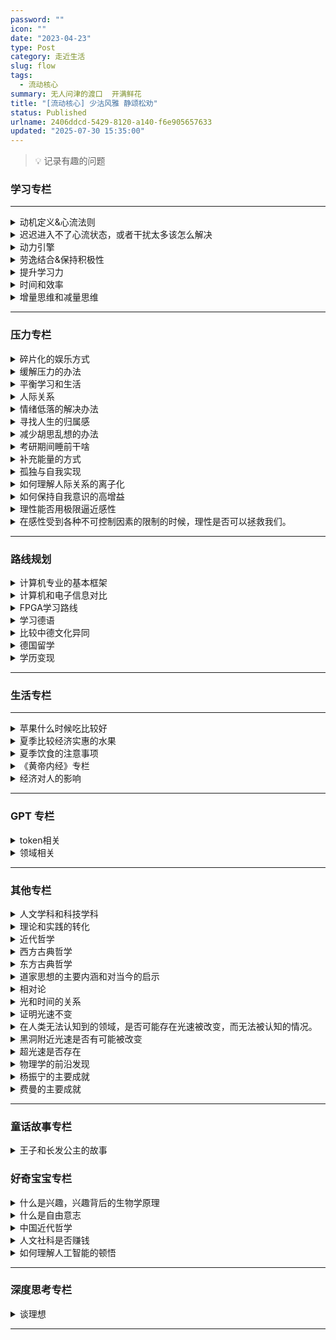 ```yaml
---
password: ""
icon: ""
date: "2023-04-23"
type: Post
category: 走近生活
slug: flow
tags:
  - 流动核心
summary: 无人问津的渡口  开满鲜花
title: "[流动核心] 少沽风雅 静颂松劝"
status: Published
urlname: 2406ddcd-5429-8120-a140-f6e905657633
updated: "2025-07-30 15:35:00"
---
```


> 💡 记录有趣的问题

### 学习专栏

---

<details>
  <summary>动机定义&心流法则</summary>

- “在某些时候，不这样做的痛苦大于这样做的痛苦。”
- 行动起来，即使是非常小的行动，它也会以一种积极灵感的形式让你自然地产生动力。
- 激发动机的关键之一，就是使其易于上手。许多人之所以挣扎于寻找实现目标所需的动力，是因为他们把时间和精力花在了错误的地方，一直不去行动却希望动力从天而降。
- 行动仪式必须非常容易上手,例行程序:朝最终目标迈进,遵循相同模式
- 缺乏精神动力通常与缺乏运动有关
- 我称这个策略为「心流法则」，也就是说，当人们从事与他们当前能力最接近的任务时，他们会经历最大的动力，而这时候，我们的身心也很容易进入到一种全神贯注的心流状态，发挥自己的最佳表现。
- 所以，在做一件事情的时候，我们不仅仅要判断这件事情是否符合自己的实力，还需要在做事的时候，主动地去寻求反馈，调整自己，进而让自己的动力达到峰值，从而更好得完成任务。
- 请告诉自己，头脑里的想法只是建议而不是命令，它们只是摆在我们面前的一个个选择，但我有权选择要遵循的选项。
- 时间的流逝随着年龄的增长越来越快，你可以把所有事情都做好地度过一天，也可以无所事事地度过一天，不管怎么样，这一天都会过去。
  你需要明白的是，不管怎样生活，你的时间都会一去不复返，但是，在不适的时候依然敢于走入不适，拥抱不适，这会让你面对困境的反脆弱能力越来越强。
  你的生活是美好的，而你的不适是暂时的，踏入这一刻的不适，会让你下一刻更自由。
- 可是，在我们的人生里，必须主动去选择一些困难的东西，你不能没有痛苦地生活，你的生活不可能全都是鲜花和掌声，更多时候，生活充满了荆棘和陷阱。
而最终，你选择受什么样的苦，愿意为什么奋斗，这才是最重要的问题。
快乐幸福是一个简单的问题，几乎我们每个人都有类似的答案。
但是更有意义的问题是：你要承受的的痛苦是什么？
你对这个问题的答案，才会真正让你通往某种自由的大门，也会得到人生足够的动力。

  </details>

<details>
  <summary>迟迟进入不了心流状态，或者干扰太多该怎么解决</summary>

你好，这是必应。我很高兴你对心流状态感兴趣，因为它是一种能够提高学习效率和幸福感的心理状态。😊

根据我搜索的结果[1](https://www.zhihu.com/question/20992764)，心流状态是指一种人们在专注进行某行为时所表现的心理状态，通常在此状态时，不愿被打扰，也称抗拒中断。心流状态有以下几个特征：

- 有明确的目标和及时的反馈
- 有适当的挑战和能力匹配
- 有高度的专注和投入
- 有主动控制和自我效能感
- 有时间感的改变和忘我感

要想进入心流状态，你需要做到以下几点：

- 选择一项你感兴趣并且有一定技能的活动，比如学习、写作、画画等
- 设定一个具体而有挑战性的目标，比如阅读一本书、完成一篇文章、画出一幅画等
- 尽量消除外界的干扰，比如关掉手机、电脑等通知，<u>**找一个安静舒适的环境，准备好所需的工具和材料等**</u>
- <u>**全身心地投入到活动中，不要分心去想其他无关的事情，也不要担心失败或者评价等后果**</u>
- 在活动过程中，注意观察自己的表现和进度，根据反馈及时调整自己的策略和方法，保持挑战和能力的平衡
- <u>**在活动结束后，给自己一些奖励和肯定，比如休息一下、吃点零食、听听音乐等，增强自己的成就感和满足感**</u>

如果你遇到了进入心流状态的困难或者干扰，你可以尝试以下几种方法：

- 调整自己的心态，不要给自己太大的压力或者期待，也不要过分担心失败或者评价等外在因素，而是把注意力集中在活动本身的乐趣和意义上
- <u>**使用一些辅助工具或者技巧，比如定时器、番茄钟、计划表等，来帮助自己规划时间、管理任务、提高效率等**</u>
- <u>**寻求一些外部支持或者激励，比如找一个志同道合的伙伴、参加一个学习小组、向一个导师请教等，来增加自己的动力和信心**</u>
- 适当地改变一下环境或者方式，比如换一个地方、换一个时间、换一个角度等，来给自己带来一些新鲜感和刺激感

希望这些方法对你有所帮助。如果你还有其他关于心流状态的问题或者想法，欢迎继续和我聊天。😊

  </details>

<details>
  <summary>动力引擎</summary>

这篇文章有很多不错的建议，我们发现，尤其是在工作日当中，生活的节奏会非常迅速，一切似乎都不停留。以至于我们会快速产生滞后感和疲惫感。

也许有人会说，我对生活没有热情，我总感觉这世界与我遥遥相隔，的确，在某种程度上，思考者时常是孤独的，一方面他们刻意与世界保持距离，另一方面身体和心灵也在审慎地感受着世界。

但是，我想我们既然身处于这个世界，睁一只眼闭一只眼，一天都会过去，我们也不能把所有的希望都寄托于相遇或者固有的生存属性，因为一切都是‘运动着的’，正如《红楼梦》里一样，亦如所有怀古诗词当中里的那样，不管是“前不见古人，后不见来者，念天地之悠悠，独怆然而涕下”还是“最是仓皇辞庙日，教坊犹奏别离歌，垂泪对宫娥”，非常多的意象都证明这一点。

于是，一种新生的，特殊的，神圣的，虔诚的感觉又从何而来？人总是害怕孤独，人总是喜新厌旧，希望有更多有趣的，有灵感的经历刷新着自己的神经。

但是，我则希望把这种愿望用于内源数据的处理，这个世界太让我们疲惫，过多地向外索取无异于饮鸩止渴，大多数优秀的宝藏都埋葬于众多的垃圾下面。我们极有可能成为莎翁笔下的吝啬鬼，而不是一个像梭罗希望的那样——一个真正具有创造力的哲学家。

这听起来足够吸引人，然而在实践的过程当中也是阻力重重，我们幻想明天总是新的一天，似乎明天总能包容今天的缺陷。但实际上也并非如此。

我们需要在不断重复的过程中主动优化自我的执行逻辑，这是一个很艰难的过程，但也是人生最充满创造力的地方。

当然，切身实际所体会的经历所告诉我，我们也不能总是沉湎于理想世界的壮丽，我们还应该学习《爱丽丝仙境梦游》中“掐着怀表的兔子”，对现实世界每个节点进行规律调谐。

  </details>

<details>
  <summary>劳逸结合&保持积极性</summary>

劳逸结合是保持学习效率和积极性的重要因素之一。以下是一些方法可以帮助你实现劳逸结合，保持能量和积极性：

1. 制定合理的学习计划：制定一个合理的学习计划，将学习任务分解成小部分，并设置适当的时间限制。这样可以帮助你更好地管理时间，避免过度劳累和拖延。
2. 定期休息：在学习过程中，定期安排短暂的休息时间。可以利用这段时间进行伸展、深呼吸或做一些放松的活动，让大脑得到放松和恢复。
3. 运动和锻炼：体育锻炼是提高能量和积极性的有效方法。定期参与适度的运动，如散步、慢跑、瑜伽等，可以增加身体的活力和改善心情。
4. 养成良好的睡眠习惯：充足的睡眠对保持能量和积极性至关重要。确保每晚获得足够的睡眠时间，并尽量保持规律的睡眠时间表。
5. 均衡饮食：合理的饮食对保持能量和积极性也很重要。确保摄入足够的营养物质，包括蛋白质、维生素、矿物质和健康脂肪。避免过度依赖咖啡因和糖分来提神，而是选择健康的食物来滋养身体。
6. 寻找兴趣爱好和放松方式：除了学习，寻找一些自己感兴趣的活动或爱好，可以帮助你放松身心，调整状态。这样可以增加生活的乐趣，提高积极性和动力。
7. 与他人交流和支持：与他人交流和分享学习经验、困惑和成就，可以增加动力和积极性。寻找学习伙伴或加入学习小组，相互鼓励和支持。

记住，每个人的劳逸结合方式可能有所不同，需要根据个人情况和喜好进行调整。关键是找到适合自己的平衡点，保持积极性和能量，让学习过程更加高效和愉悦。

  </details>

<details>
  <summary>提升学习力</summary>

提升学习力是一个持续的过程，以下是一些方法可以帮助你提升学习力：

1. 制定明确的学习目标：设定清晰、具体的学习目标可以帮助你更有动力和方向进行学习。确保你的目标具有可衡量性和可实现性，并将其分解为小的里程碑，以便更容易跟踪和实现。
2. 建立良好的学习习惯：养成良好的学习习惯可以提高你的学习效率和专注力。例如，定期安排学习时间，避免拖延，保持专注，避免分心的干扰因素，如手机、社交媒体等。
3. 多样化学习方法：不同的人有不同的学习风格和偏好，尝试不同的学习方法可以帮助你找到适合自己的方式。这可能包括阅读、听讲座、参与讨论、做笔记、练习和复习等。多样化的学习方法可以帮助你更好地理解和记忆知识。
4. 注重时间管理：良好的时间管理可以帮助你合理安排学习时间，并提高效率。制定一个学习计划，合理分配时间给不同的学科和任务，避免拖延和浪费时间。同时，给自己留出适当的休息时间，以保持身心健康。
5. 主动参与学习：积极主动地参与学习可以加深对知识的理解和记忆。与同学讨论、参加小组学习、提问问题、解决问题等都是有效的学习方式。此外，尝试将学到的知识应用到实际生活中，例如通过实践、项目和实习等方式，加深对知识的理解和应用能力。
6. 注重身心健康：身心健康对学习力的提升至关重要。确保你有足够的睡眠、均衡的饮食和适度的运动。保持积极的心态和良好的情绪状态，可以帮助你更好地集中注意力和处理学习中的困难。
7. 持续反思和调整：定期反思自己的学习方法和策略，检查哪些方法有效，哪些需要改进。根据反思的结果，调整学习计划和方法，不断提升自己的学习效果。

总之，提升学习力需要坚持和努力。通过制定明确的目标、建立良好的学习习惯、多样化学习方法、合理的时间管理、积极参与学习、关注身心健康以及持续反思和调整，你可以逐渐提升自己的学习力，并取得更好的学习成果。

  </details>

<details>
  <summary>时间和效率</summary>

时间和效率是两个相关但不完全相同的概念。

时间是指事件发生或活动进行的持续性量度。它是一个客观的概念，可以用时钟或日历来测量和记录。时间是不可逆的，一旦过去就无法回到过去的时刻。时间的管理对于个人和组织来说非常重要，因为它决定了我们能够完成多少工作，以及我们如何分配和利用我们的资源。

效率是指在给定的时间内完成任务或达到目标的能力。它是一个相对的概念，可以通过比较实际完成的工作量和所需的资源来衡量。效率通常与经济性和资源利用率有关。高效率意味着在相同的时间内完成更多的工作，或者在相同的工作量下使用更少的资源。提高效率可以通过优化工作流程、减少浪费、提高技能和使用适当的工具和技术来实现。

时间和效率之间存在紧密的关系。有效地管理时间可以提高效率，因为它可以帮助我们集中注意力、减少分散注意力的因素，并避免浪费时间在无关紧要的事情上。另一方面，提高效率可以帮助我们更好地利用有限的时间资源，从而提高生产力和成果。

总之，时间和效率是在个人和组织生活中非常重要的概念。通过合理管理时间并提高效率，我们可以更好地完成任务、实现目标，并提高生活质量。

  </details>

<details>
  <summary>增量思维和减量思维</summary>

生活可以采用增量思维和减量思维的结合。增量思维是指通过积极主动地追求进步、增加、扩展来改善生活，例如不断学习新知识、追求事业发展、拓展社交圈等。这种思维方式可以帮助我们不断成长和进步，实现个人目标。

然而，减量思维也是重要的。减量思维是指通过减少、简化、去除不必要的事物来提高生活质量。在现代社会中，我们常常陷入忙碌、紧张和过度消费的状态。通过减少冗余的物质负担、简化生活方式、放松身心等，我们可以减轻压力、提高内心的平静和满足感。

综合来说，生活应该是增量思维和减量思维的平衡。我们可以追求个人成长和进步，同时也要注意减少不必要的压力和物质负担，让生活更加有意义、平衡和满足。

  </details>

---

### 压力专栏

<details>
  <summary>碎片化的娱乐方式</summary>

碎片化娱乐是指在日常生活中利用零碎的时间进行的耗时短的娱乐方式，比如刷刷短视频、小游戏、小段子等等。1  碎片化娱乐有一定的优点，比如可以快速缓解压力，满足不同的需求，提高时间利用率等等。2  但是，碎片化娱乐也有很多缺点，比如会导致注意力缺失，手机成瘾，逻辑思维退化，文化品位下降等等。234

因此，对于碎片化娱乐是否提高了当代人们的幸福感，我认为没有一个确定的答案，不同的人可能有不同的感受和看法。我个人觉得，碎片化娱乐是一种双刃剑，<u>适度使用可以给我们带来快乐和便利，但过度使用就会给我们带来负面的影响和后果。所以我们应该有意识地控制自己的碎片化娱乐时间和内容，不要让它占据了我们的生活和思想。</u>5

  </details>

<details>
  <summary>缓解压力的办法</summary>

缓解压力的办法有很多，不同的人可能适合不同的方法。我根据网上的一些资料，为您总结了以下几种常见的缓解压力的方法，您可以根据自己的喜好和情况，选择一种或多种尝试一下：

- **重新组织带来压力的想法**。有时候压力是由于我们对事情的看法过于消极或者不切实际造成的。我们可以试着分辨出给我们压力的想法，比如“应该”、“必须”、“不能”做的事，或者“小题大做”、“过于极端”的想法，或者“无谓的假象”等等。然后我们可以用一些方法来改变这些想法，<u>比如用积极的想法代替消极的想法，或者质疑并反驳这些想法，或者将问题分为两类记录下来，找出支持和反驳这些想法的证据。我们还可以写日记来记录我们的想法，帮助我们理清思绪，找到压力的来源。¹</u>
- **避免不必要的压力**。有些压力是不可避免的，比如学业、工作、家庭等方面的压力。但是有些压力是可以避免或减少的，比如因为花钱过多、环境凌乱、悲观消极、迟到拖延、过度比较、回忆过去等造成的压力。<u>我们可以在可以的时候避开压力，比如远离给我们带来负面影响的人或事，或者改变我们对事情的看法和态度。我们还可以学会说“不”，不要承担超出自己能力范围的任务或责任，也要学会委派任务，不要总想控制所有的事情。¹</u>
- **改变环境**。有时候我们所处的环境会给我们带来压力，比如嘈杂、拥挤、脏乱等环境。我们可以通过改变环境来缓解压力，比如打扫卫生，让自己生活和工作在一个整洁舒适的空间里；或者外出透气，<u>去一些自然风景优美、空气清新、人少安静的地方散散步；或者换个地方工作或学习，比如去图书馆、咖啡馆等地方寻找一个适合自己的氛围。¹</u>
- **试试放松的活动**。当我们感到压力时，我们可以通过一些放松的活动来让自己平静下来，比如深呼吸、冥想、瑜伽、按摩等等。这些活动可以帮助我们调节呼吸、放松肌肉、清空思绪、平衡情绪等等。我们可以每天花一些时间来做这些放松的活动，让自己保持一个良好的状态。¹
- **选择抗压的生活方式**。有一些生活方式的选择也会影响我们对压力的应对能力，<u>比如运动、睡眠、饮食、兴趣爱好等等。运动可以帮助我们释放压力激素，刺激身体分泌快乐的化学物质，让我们感觉更有精力和自信。睡眠可以帮助我们恢复体力和精神，让我们更有能力应对压力。饮食可以影响我们的心情和健康，所以要注意均衡营养，避免过多的咖啡因、糖分、酒精等刺激性物质。兴趣爱好可以让我们享受自己喜欢做的事情，转移注意力，提高自我价值感。¹</u>
- **倾诉或沟通**。有时候我们会觉得自己孤单无助，没有人能理解我们的压力和痛苦。这时候我们可以找一些信任的人来倾诉或沟通，比如家人、朋友、同事、老师、心理咨询师等等。他们可能会给我们一些建议、安慰、支持或者帮助，让我们感觉不再那么孤独和无助。即使他们不能解决我们的问题，只是听听我们的话，也会让我们感觉轻松一些。¹

  </details>

<details>
  <summary>平衡学习和生活</summary>

平衡学习和生活，并保持自律是一个很重要的技能，以下是一些方法可以帮助你实现这一目标：

1. 制定明确的目标：设定明确的学习和生活目标，并将其分解为可量化的小步骤。这样做可以帮助你更好地组织时间和精力。
2. 制定优先级：确定你的优先事项，将时间和精力放在最重要的任务上。学会区分紧急和重要的事情，并优先处理重要的事情。
3. 制定时间表：制定一个合理的时间表，将学习、工作和休息时间合理分配。确保给自己留出足够的时间来放松和娱乐，以保持身心健康。
4. 避免拖延：拖延是自律的敌人之一。学会克服拖延的习惯，采取积极主动的态度，及时开始并完成任务。
5. 设定时间限制：为每个任务设定时间限制，这样可以帮助你集中注意力并高效完成任务。遵守时间限制可以让你更好地控制自己的学习和工作进度。
6. 制定学习计划：制定详细的学习计划，包括每天的学习目标、所需的学习资源和时间安排。这样可以帮助你更好地组织学习时间，并确保按计划进行。
7. 健康生活方式：保持健康的生活方式对于保持自律和提高学习效果至关重要。确保充足的睡眠、均衡的饮食和适度的运动，这样可以增强你的注意力和学习能力。
8. 避免过度承载：学会说“不”，避免过度承载自己。合理评估自己的能力和时间，不要贪多嚼不烂，确保给自己足够的休息和恢复时间。
9. 寻求支持和反馈：与他人分享你的目标和计划，并寻求他们的支持和反馈。他们可以提供帮助、鼓励和建议，帮助你保持自律和实现目标。
10. 坚持和适应：保持自律是一个长期的过程，需要坚持和适应。如果你偶尔违反了计划，不要过于苛责自己，而是及时调整并继续前进。
    记住，自律是一个习惯，需要时间和努力来培养。通过坚持实践上述方法，你可以逐渐建立起更好的自律能力，平衡学习和生活，并取得更好的成果。

  </details>

<details>
  <summary>人际关系</summary>

在人际关系中，人的因素指的是人际交往中的个体特征、情感、态度、行为等方面的因素。这包括个人的性格、价值观、情绪状态、沟通能力、社交技巧等。人的因素对于人际关系的建立、维护和发展起着重要的作用，它们可以影响人与人之间的互动和交流方式，决定着人际关系的质量和稳定性。

至于人工智能是否能够弥补人类在人际交往中的孤独感，这是一个复杂的问题，没有简单的答案。虽然人工智能在某些方面可以提供社交互动的替代品，但它无法完全弥补人类之间真实的情感和情绪交流。

人际交往是一种复杂的社会互动过程，其中包含非语言的沟通、情感共鸣、情绪表达等元素。这些方面对于建立深层次的人际关系至关重要。虽然人工智能可以提供一些交流工具和平台，但它无法真正代替人与人之间的情感交流和人的因素。

此外，人际交往中的孤独感通常源于内心的需求和情感的缺失，而不仅仅是缺乏社交互动。尽管人工智能可以提供一定的社交互动和娱乐，但它无法满足人类对于深层次情感和人际联系的渴望。

因此，虽然人工智能可以在某些方面提供一定的帮助和支持，但它无法完全弥补人类在人际交往中的孤独感。人际交往的满足和人的因素仍然需要真实的人际互动和情感交流来实现。

  </details>

<details>
  <summary>情绪低落的解决办法</summary>

当人处于情绪低落的时候，可以尝试以下一些方法来缓解情绪：

1. 寻求支持：与亲密的朋友、家人或心理健康专业人士交流，分享你的感受和困扰，寻求他们的支持和理解。
2. 运动和身体活动：参加适度的身体活动，如散步、慢跑、瑜伽等，这可以帮助释放身体内的紧张和压力，同时促进身体内的内啡肽分泌，提升心情。
3. 培养兴趣爱好：找到一些你感兴趣的活动或爱好，例如阅读、绘画、写作、听音乐等，这些活动可以分散注意力，带来积极的情绪体验。
4. 改善睡眠质量：确保获得充足的睡眠，保持规律的作息时间，创建一个舒适的睡眠环境，这对情绪的调节和恢复很重要。
5. 均衡饮食：保持健康的饮食习惯，摄入足够的营养物质，避免过度依赖咖啡因和糖分，这有助于维持身体和大脑的平衡。
6. 放松技巧：尝试一些放松技巧，如深呼吸、冥想、温热浴、按摩等，这些方法可以帮助缓解紧张和焦虑，提升情绪状态。
7. 设定小目标：将大目标分解为小目标，逐步实现，这可以增加成就感和动力，帮助你渡过情绪低谷。
8. 避免孤立：尽量避免孤立自己，与他人保持社交联系，参加社交活动，这样可以减少孤独感，增加支持和情感连接。
9. 寻找乐趣和幽默：寻找一些能够带给你乐趣和欢笑的事物，例如看喜剧电影、与朋友开怀大笑等，幽默和笑声能够改善情绪。
10. 寻求专业帮助：如果情绪低落持续时间较长，且影响到日常生活和功能，建议咨询专业的心理健康专家，他们可以提供更具体和个体化的支持和建议。

请注意，这些方法可能对不同的人产生不同的效果，如果你的情绪低落持续时间较长或严重影响到你的生活，请及时寻求专业帮助。

  </details>

<details>
  <summary>寻找人生的归属感</summary>

寻找人生的价值和归属是一个深刻而个人化的问题，每个人都可能有不同的答案。以下是一些方法和思考方式，可以帮助你在这个过程中找到自己的价值和归属感：

1. 自我反思：花时间思考自己的兴趣、价值观和激情。问问自己，什么是你真正关心的事情？你喜欢做什么？什么能够让你感到满足和有成就感？通过思考这些问题，你可以更好地了解自己，并找到与之相关的价值和归属感。
2. 探索不同领域：尝试参与各种各样的活动和领域，包括工作、志愿者工作、兴趣小组等等。通过这些经历，你可以发现自己的兴趣和潜力所在。不要害怕尝试新的事物，因为它们可能会带给你新的视角和体验。
3. 培养技能和知识：通过学习和培养技能，你可以提升自己在特定领域的能力，并为自己找到更多的机会。不断学习和成长，可以让你感到更有自信和满足感，同时也为你的人生价值和归属感提供更多的可能性。
4. 与他人建立联系：与他人建立积极和有意义的关系，可以让你感到被理解、支持和接纳。寻找志同道合的人，他们可能与你有着相似的兴趣和价值观，与他们交流和分享经验，可以帮助你找到归属感和共同的价值观。
5. 为他人做贡献：通过为他人提供帮助和服务，你可以体验到无私奉献的喜悦和成就感。寻找机会参与社区工作、志愿者活动或慈善事业，为他人创造积极的影响。通过为他人做贡献，你可以找到自己的价值所在，并感受到对社会的重要性。
6. 接受自己的独特性：每个人都是独一无二的，拥有自己独特的才能和价值。接受自己的优点和缺点，理解自己的个人特质，并将其与他人的期望和社会的标准区分开来。找到自己的独特之处，并将其融入到自己的人生价值观和归属感中。

记住，寻找人生的价值和归属感是一个持续的过程，需要时间和努力。不要感到沮丧或灰心，尝试不同的方法，并相信自己能够找到属于自己的价值和归属感。

  </details>

<details>
  <summary>减少胡思乱想的办法</summary>

胡思乱想是一个常见的问题，但有一些方法可以帮助你控制和减少这种情况。以下是一些建议：

1. 注意力转移：将注意力从胡思乱想的内容转移到其他事物上。可以通过做一些有趣的活动、与他人交谈、阅读书籍或者专注于某个任务来分散注意力。
2. 冥想和放松：通过冥想、深呼吸或者放松练习来帮助清空思维并放松身心。这些技巧可以帮助你集中注意力并减少胡思乱想的发生。
3. 记录和整理思维：将胡思乱想的内容记录下来，可以通过写日记、做清单或者使用笔记应用来整理思维。这样可以让你将思维从头脑中释放出来，并更好地处理它们。
4. 培养兴趣爱好：找到一些你感兴趣的活动或爱好，并投入其中。这样可以让你的思维集中在有意义和有价值的事物上，减少无谓的胡思乱想。
5. 健康生活方式：保持健康的生活方式对控制胡思乱想也很重要。确保你有充足的睡眠、均衡的饮食和适度的运动，这些都有助于提高专注力和思维清晰度。
6. 寻求支持和帮助：如果你觉得胡思乱想的问题严重影响到了生活和工作，不妨寻求专业的支持和帮助。心理咨询师或治疗师可以提供有效的技巧和策略，帮助你处理这个问题。

记住，胡思乱想是一种正常的思维模式，但如果它们开始干扰你的日常生活，那么就需要采取措施来管理和减少它们的影响。以上建议可以帮助你控制胡思乱想，提高专注力和思维效率。

  </details>

<details>
  <summary>考研期间睡前干啥</summary>

在考研前晚上睡前，你可以做以下一些事情来帮助你放松和准备好考试：

1. 复习计划：回顾当天的学习进度，检查你已经完成的任务，并制定明天的学习计划。确保你知道明天要做什么，这样可以在睡前放心休息。
2. 放松活动：进行一些放松的活动，如听音乐、看书、看电影或与朋友聊天。选择一些能够让你放松身心的活动，帮助你减轻压力。
3. 轻度运动：进行一些轻度的身体运动，如散步或做一些伸展运动。运动可以促进血液循环，缓解身体的紧张感，并有助于提高睡眠质量。
4. 放松技巧：尝试一些放松技巧，如深呼吸、温水泡脚或冥想。这些技巧可以帮助你放松紧张的情绪，减轻焦虑感。
5. 避免使用电子设备：在睡前尽量避免使用电子设备，如手机、平板电脑或电视。这些设备的蓝光会刺激大脑，影响睡眠质量。可以选择阅读实体书籍或使用纸质笔记本做一些复习。
6. 睡眠环境优化：确保你的睡眠环境舒适宜人。保持房间的温度适宜、通风良好，并保持安静。使用舒适的床上用品和枕头，以提供良好的睡眠支持。

最重要的是给自己留出充足的睡眠时间，以确保你在考试前有足够的精力和专注力。每个人的睡眠需求不同，但通常成年人需要 7-9 小时的睡眠时间。

  </details>

<details>
  <summary>补充能量的方式</summary>

补充精力的方式有很多种，以下是一些常见的方法：

1. 充足的睡眠：确保每晚都有足够的睡眠时间，成年人通常需要 7-9 小时的睡眠。良好的睡眠可以帮助恢复精力和提升注意力。
2. 均衡饮食：合理搭配营养丰富的食物，包括蛋白质、复合碳水化合物、健康脂肪和维生素。避免过量摄入咖啡因和糖分，因为它们可能导致能量峰值和崩溃。
3. 锻炼身体：定期进行适度的体育锻炼，如散步、慢跑、瑜伽等，可以提高身体的能量水平和心理状态。
4. 做适度的休息：在工作或学习过程中，合理安排休息时间，避免长时间连续工作。休息可以帮助恢复精力和提高专注力。
5. 管理压力：学会应对压力和情绪，采取积极的心理调节方法，如冥想、深呼吸、放松技巧等。减少压力可以提高精力和注意力。
6. 规律生活：建立规律的作息时间表，固定每天的起床和睡觉时间。保持规律的生活习惯有助于提高精力和调整生物钟。
7. 增加水分摄入：保持身体充足的水分摄入，避免脱水对精力和注意力的负面影响。
8. 寻找乐趣：参与自己喜欢的活动，与朋友和家人交流，放松心情，增加快乐感和精力。

请注意，如果你感觉长期疲倦或精力不足，最好咨询医生，以排除任何潜在的健康问题。

  </details>

<details>
  <summary>孤独与自我实现</summary>

根据著名的心理学家马斯洛的需求层次理论 ¹，人有五种基本需求，分别是<u>**生理需求、安全需求、相属需求、尊重需求和自我实现需求。**</u>其中，相属需求指的是人<u>**对于爱和被爱、归属和接纳的渴望，是人类社会性的体现。当人的生理和安全需求得到满足后，相属需求就会成为主要的动力。如果相属需求没有得到满足，人就会感到孤独、焦虑、沮丧等负面情绪 ²。**</u>

因此，当人感到孤独的时候，可能是因为他们没有满足相属需求，没有找到能够给予他们爱和关怀、理解和支持、信任和尊重的人。在这种情况下，他们会希望找到一个伴侣，一个能够与他们分享生活中的喜怒哀乐、互相扶持和鼓励、共同成长和进步的人。这样，他们就可以感受到温暖和幸福，消除孤独感。

当然，并不是所有感到孤独的人都会寻找伴侣。有些人可能会选择其他方式来满足相属需求，比如加强与家庭或朋友的联系，参与社区或志愿活动，培养兴趣或爱好等等。<u>**有些人可能会习惯孤独，甚至享受孤独，认为孤独可以让他们更加专注于自己的目标或思考 ³。**</u>

另外，也有一些因素可能影响人在感到孤独时是否寻找伴侣，比如个人的性格、价值观、信念、经历等等。有些人可能比较内向或自卑，不太敢于表达自己的情感或需要；有些人可能比较理性或独立，不太愿意依赖或牵制别人；有些人可能比较宗教或保守，不太赞成随意地恋爱或结婚；有些人可能曾经受过伤害或失望，不太相信爱情或婚姻 ⁴。

总之，**人在感到孤独时寻找伴侣是一种正常而普遍的心理现象，但也不是唯一或必然的选择。每个人都有自己的方式来应对孤独感，也有自己的标准来选择伴侣。**<u>**重要的是要了解自己真正想要什么，以及如何实现自己的幸福。**</u>

  </details>

<details>
  <summary>如何理解人际关系的离子化</summary>

"人际关系的离子化"这个术语并不常见，可能是一个比喻或者特定领域的术语。根据常规理解，离子化是指物质在溶液中或气体中失去或获得电子而形成离子的过程。将这一概念应用于人际关系可能需要进一步解释。
在人际关系中，离子化可能指的是关系中的分离、疏远或冷漠化过程。这种情况下，原本亲密或密切的人际关系逐渐变得疏远，失去了原有的联系和互动。这种离子化可能是由于各种原因，比如时间的流逝、距离的增加、兴趣的转移、价值观的差异、沟通的不畅等。
离子化还可以指人际关系中的冲突或割裂。就像离子化过程中的正负电荷相互吸引或排斥一样，人际关系中的冲突可能导致人们之间的隔阂和矛盾。这种情况下，人们可能选择远离彼此，避免进一步的冲突或伤害。
总之，人际关系的离子化可以理解为人际关系中的分离、疏远或冲突的过程。这种离子化可能是暂时的，也可能是永久的，取决于具体情况和各方的努力。在处理人际关系时，重要的是保持沟通、理解和尊重，以促进关系的健康和积极发展。

  </details>

<details>
  <summary>如何保持自我意识的高增益</summary>

保持自我意识的高增益是指能够深入了解自己、保持积极的自我认知和自我成长的状态。以下是一些方法可以帮助你保持自我意识的高增益：

1. 自我反思：定期花时间反思自己的想法、情绪和行为。思考自己的优点、目标和价值观，并思考如何改进自己的不足之处。可以通过写日记、冥想或与他人交流来进行自我反思。
2. 接受反馈：积极接受他人对你的反馈和建议。他人的观点和意见可以帮助你更好地了解自己的盲点和改进空间。保持开放的心态，不要抵触或否认他人的反馈，而是用它们作为成长的机会。
3. 学习与成长：持续学习和发展自己的技能和知识。通过不断学习和成长，你可以增加自己的自信心和能力，提升自我意识的水平。可以通过读书、参加培训课程、参与社交活动等方式来拓宽自己的视野和知识。
4. 自我关注与照顾：关注自己的身心健康。保持良好的生活习惯，包括充足的睡眠、均衡的饮食和适度的运动。给自己留出休息和放松的时间，以保持身心的平衡和健康。
5. 设定目标和挑战：给自己设定明确的目标和挑战，不断追求进步和成就。设定具体、可衡量的目标，并制定相应的行动计划。挑战自己的舒适区，勇于尝试新的事物和面对困难，以促进自我成长和提高自我意识。
6. 培养积极的心态：保持积极的心态和乐观的态度。学会从困难和挫折中寻找机会和教训，相信自己的能力和潜力。积极的心态有助于保持自我意识的高增益，并促进个人的成长和发展。
   通过以上方法，你可以不断提升自我意识的水平，更好地了解自己、发展自己，并取得更高的增益。记住，自我意识的增益是一个持续的过程，需要坚持和努力。

  </details>

<details>
  <summary>理性能否用极限逼近感性</summary>

理性和感性是人类思维和情感的两个重要方面。理性强调逻辑、分析和客观性，而感性则强调情感、直觉和主观性。它们在我们的思维和决策中都起着重要的作用。
尽管理性和感性在某些情况下可能存在冲突，但理性和感性并不是互相排斥的对立面。事实上，将理性和感性结合起来可以产生更全面和综合的认知和体验。
当我们面临决策或问题时，理性思维可以帮助我们进行分析、评估和推理，以便做出理性的决策。它可以帮助我们收集和处理信息，考虑各种因素，并预测可能的结果。理性思维有助于我们避免情绪的干扰和偏见，并更加客观地看待问题。
然而，感性也是重要的。感性可以提供直观和情感上的洞察力，帮助我们理解和体验事物的意义和价值。感性可以激发创造力和想象力，使我们能够在决策和问题解决中考虑更广泛的因素。感性还可以帮助我们建立人际关系、表达情感和体验美感。
因此，理性和感性之间的关系应该是相互促进和平衡的。我们可以通过培养理性思维和批判性思维的能力来提高我们的决策能力，同时也要保持对感性的敏感和开放，以便获得更全面和综合的认知和体验。
总而言之，理性和感性都是重要的思维方式，它们在不同的情境和问题中发挥着不同的作用。理性和感性之间的平衡和综合可以帮助我们做出更明智和有意义的决策，并丰富我们的思维和体验。

  </details>

<details>
  <summary>在感性受到各种不可控制因素的限制的时候，理性是否可以拯救我们。</summary>

当感性受到不可控制因素的限制时，理性可以发挥关键的作用来帮助我们应对挑战和困境。以下是理性可以拯救我们的几个方面：

1. 分析和问题解决：理性思维可以帮助我们分析问题、识别根本原因，并制定解决方案。它可以帮助我们从情感的困扰中解脱出来，以客观和冷静的态度来评估和处理问题。通过逻辑推理和系统性的思考，我们可以找到更有效的解决方案。
2. 情绪管理：理性思维可以帮助我们管理情绪和情感的波动。当感性受到不可控制因素的限制时，我们可能会陷入情绪的困扰和消极的思维模式。通过理性思考，我们可以更好地理解和管理自己的情绪，以便更好地应对困难和压力。
3. 适应和调整：理性思维可以帮助我们适应变化和调整自己的思维方式。当感性受到限制时，我们可能会感到困惑、失望或沮丧。通过理性思考，我们可以重新评估情况，调整我们的期望和目标，并制定新的计划和策略。
4. 决策和评估：理性思维可以帮助我们做出理性和客观的决策。当感性受到限制时，我们可能会受到情感的影响而做出不理智的决策。通过运用理性思维，我们可以更好地权衡利弊、评估风险，并做出更明智的选择。
   虽然理性可以在感性受到限制时提供帮助，但并不意味着理性可以完全取代感性。感性在人类思维和情感中也有其重要的作用。理性和感性之间的平衡和综合可以帮助我们更全面地应对问题和挑战，以及更好地理解和体验世界。

  </details>

---

### 路线规划

<details>
  <summary>计算机专业的基本框架</summary>

计算机专业学习路线是指在学习计算机科学和技术的过程中，按照一定的顺序和逻辑，掌握计算机的基础知识、核心技能和专业方向的一种指导方案。不同的学校、教材、课程和个人可能有不同的学习路线，但是一般都会遵循一些共同的原则，比如由浅入深、由基础到应用、由理论到实践等等。¹

根据我在网上查找的一些资料，我为您总结了以下几种常见的计算机专业学习路线，您可以根据自己的情况和目标，选择一种或多种参考：

- **计算机基础学习路线**。这是一种适合初学者或者想夯实计算机基础的学习路线，主要涵盖了计算机科班必修的几门基础课程，比如程序设计、数据结构、算法、组成原理、操作系统、网络、数据库等等。这些课程可以帮助您建立起一个完整的计算机知识体系，理解计算机的工作原理和方法，为后续的专业方向打下坚实的基础。²³
- **编程语言学习路线**。这是一种适合想提高编程能力和技巧的学习路线，主要涉及了不同类型和风格的编程语言，比如 C/C++、Java、Python 等等。这些编程语言可以帮助您掌握不同的编程范式，比如面向过程、面向对象、函数式等等，以及不同的编程领域，比如系统编程、Web 开发、数据分析等等。这些编程语言也可以让您更好地理解计算机基础课程中的一些概念和实现，比如内存管理、多线程、网络通信等等。⁴
- **后台开发学习路线**。这是一种适合想从事后台开发或者服务端开发的学习路线，主要涉及了后台开发所需要的技术栈和框架，比如 Linux、MySQL、Redis、MQ、Spring Boot 等等。这些技术栈和框架可以帮助您构建高性能、高可用、高并发的后台系统，处理海量数据和复杂业务逻辑，满足用户和客户端的需求。
- **前端开发学习路线**。这是一种适合想从事前端开发或者客户端开发的学习路线，主要涉及了前端开发所需要的技术栈和框架，比如 HTML、CSS、JavaScript、Vue、React 等等。这些技术栈和框架可以帮助您构建美观、交互性强、用户体验好的前端页面或者客户端应用，展示数据和内容，与用户和后台进行交互。
- **人工智能学习路线**。这是一种适合想从事人工智能或者数据科学的学习路线，主要涉及了人工智能所需要的数学基础和算法知识，比如概率论、统计学、线性代数、微积分、机器学习、深度学习等等。这些数学基础和算法知识可以帮助您理解和应用人工智能的原理和方法，比如数据分析、数据挖掘、数据可视化、自然语言处理、计算机视觉、语音识别等等。

  </details>

<details>
  <summary>计算机和电子信息对比</summary>

电子信息工程和计算机专业都属于工程领域，涉及到电子技术和信息技术的应用。虽然它们有一些相似之处，但也有一些区别和联系。
区别：1. 电子信息工程更侧重于电子技术的应用，包括电路设计、电子器件、通信系统、信号处理等方面。它关注电子器件的设计、制造和应用，以及电子系统的开发和维护。 2. 计算机专业更侧重于计算机科学和计算机技术的应用，包括软件开发、算法设计、数据库管理、网络技术等方面。它关注计算机系统的软硬件设计、开发和应用，以及计算机网络和信息安全等领域。 3. 电子信息工程涉及到的领域更广泛，包括电子器件、通信、信号处理等多个方面。计算机专业更专注于计算机科学和计算机技术的应用，包括软件开发、算法设计等方面。
联系：1. 电子信息工程和计算机专业都涉及到电子技术和信息技术的应用，都需要掌握一定的数学、物理和工程知识。 2. 两个专业都需要具备良好的逻辑思维能力和问题解决能力。无论是设计电子电路还是开发软件，都需要分析问题、设计解决方案并进行实施。 3. 电子信息工程和计算机专业在某些领域有重叠，例如在嵌入式系统、物联网、人工智能等方面，电子信息工程和计算机专业的知识都有应用。
总的来说，电子信息工程和计算机专业在某些方面有区别，但也存在一些联系。选择专业时，可以根据个人的兴趣、职业发展方向和未来的就业市场需求来进行选择。

  </details>

<details>
  <summary>FPGA学习路线</summary>

学习 FPGA（Field-Programmable Gate Array）的路线可以根据个人的兴趣和目标进行调整，以下是一个常见的学习路线供参考：

1. 学习数字电路基础知识：了解数字电路的基本概念、逻辑门、布尔代数、时序和组合电路等内容。这些知识是理解 FPGA 设计的基础。
2. 学习硬件描述语言（HDL）：掌握至少一种常用的 HDL，如 VHDL（VHSIC Hardware Description Language）或 Verilog。HDL 是描述数字电路和 FPGA 设计的语言，通过学习 HDL 可以实现对 FPGA 的编程和控制。
3. 熟悉 FPGA 架构和工具：了解 FPGA 的基本架构和内部组成，掌握 FPGA 设计工具的使用方法。常见的 FPGA 厂商提供了相应的开发工具套件，如 Xilinx 的 Vivado 和 Altera（现在是 Intel）的 Quartus。
4. 学习 FPGA 设计流程：了解 FPGA 设计的整体流程，包括项目创建、设计输入、综合、实现、下载和调试等步骤。掌握如何将设计转化为可在 FPGA 上实现的逻辑电路。
5. 实践项目：通过实践项目来巩固所学的知识。可以从简单的项目开始，逐渐增加难度和复杂度。例如，LED 灯控制、计数器、状态机等。
6. 学习高级主题：掌握更高级的 FPGA 主题，如时钟管理、时序优化、资源共享、片上存储器、DSP（Digital Signal Processing）等。这些主题可以帮助优化设计并实现更复杂的功能。
7. 深入学习特定应用领域：根据个人兴趣和应用需求，深入学习特定的 FPGA 应用领域，如图像处理、通信系统、嵌入式系统等。这将需要进一步学习相关的领域知识和算法。
8. 参与社区和论坛：加入 FPGA 设计者的社区和论坛，与其他人交流和分享经验。这样可以从其他人的实践中学习，并获取更多的指导和支持。

记住，学习 FPGA 是一个渐进的过程，需要不断地实践和积累经验。通过不断地学习和实践，你将能够掌握 FPGA 设计的技能，并在各种应用领域中应用它们。

  </details>

<details>
  <summary>学习德语</summary>

学习德语需要一定的时间和努力，但以下几个方法可以帮助你更快地学习德语：

1. 制定学习计划：制定一个明确的学习计划，并设定具体的学习目标。将学习时间分配到不同的技能领域，如听力、口语、阅读和写作。
2. 寻找优质学习资源：选择适合你水平的教材、课程或在线资源。可以使用德语学习应用程序、在线课程、语言交换平台等。
3. 注重听力和口语：通过听德语音频、观看德语电影或视频、与母语为德语的人交流等方式提高听力和口语能力。尽量多进行口语练习，积极参与对话。
4. 多读多写：阅读德语文章、新闻、书籍等，扩大词汇量和语法知识。写作练习可以帮助你巩固所学内容，提高语法和表达能力。
5. 创造语言环境：尽量将自己置身于德语环境中，例如通过与德语母语者交流、参加语言交流活动、加入德语学习群组等。
6. 制作记忆工具：使用记忆卡片、单词表、语法总结等辅助工具帮助记忆和复习重要的词汇和语法规则。
7. 坚持练习：每天保持一定的学习时间，坚持不懈地练习。持续的学习和练习是学习语言的关键。
8. 寻找语言伙伴：与其他学习德语的人进行语言交流，互相帮助和纠正错误。可以通过线上或线下的方式找到语言伙伴。
9. 制定学习策略：了解自己的学习风格和喜好，并制定相应的学习策略。有些人更适合通过听力练习学习，而有些人则更擅长通过阅读学习。
10. 保持积极心态：学习一门新语言需要时间和耐心，不要因为遇到困难而气馁。保持积极的学习态度，相信自己能够掌握德语。

记住，学习语言是一个渐进的过程，需要持续的努力和实践。使用上述方法，并保持坚持和耐心，你将能够更快地学习德语。祝你成功！

  </details>

<details>
  <summary>比较中德文化异同</summary>

中德文化在许多方面存在异同。以下是一些中德文化的比较：

1. 社交礼仪：在社交场合，中德文化存在一些差异。在中国，人们通常会以亲密的方式互相接触，例如握手、拥抱或轻拍对方的肩膀。而在德国，人们更注重个人空间和私人领域，一般会进行简短的握手问候。
2. 时间观念：德国人对时间非常重视，准时性被视为一种重要的价值观。德国人通常会按时到达约定的会议或活动。相比之下，中国文化中对时间的看法较为灵活，有时会出现一些延迟或时间安排上的弹性。
3. 社会层级：中国文化中存在较为明显的社会层级观念，人们对长辈和权威人物表达尊敬和敬意。而在德国，社会层级观念相对较弱，人们更注重平等和个人自由。
4. 饮食习惯：中德的饮食习惯也存在差异。中国人通常会用筷子进食，主食以米饭或面食为主，喜欢吃热食。而德国人多使用刀叉，主食以面包、土豆和肉类为主，喜欢吃冷食。
5. 教育体系：中德的教育体系也有所不同。中国的教育注重知识的灌输和应试能力的培养，学生通常会参加大量的考试。德国的教育则更加注重培养学生的创造力和批判性思维，学生在学校中有更多的自主权。
6. 思维方式：中德文化在思维方式上也存在差异。中国文化注重集体主义和家庭观念，强调人际关系和社会责任。而德国文化更注重个人主义和自由意志，强调个人的独立和自主决策能力。

需要注意的是，这些是一般性的比较，个体之间仍然存在差异。此外，随着全球化的发展，文化之间的交流和融合也在不断增加，所以这些差异可能会有所减少。

  </details>

<details>
  <summary>德国留学</summary>

如果您计划去德国留学，以下是一般的步骤：

1. 确定留学目标：确定您想要在德国学习的专业和学位级别。了解您感兴趣的大学和课程。
2. 研究大学和课程：了解德国的大学和课程要求。查找适合您的专业和兴趣的大学，并详细了解入学要求、课程设置和学费等信息。
3. 语言要求：大多数德国大学要求外国学生提供德语水平证明，通常是通过德语考试（如 TestDaF 或 DSH）获得。如果您计划在英语授课的课程中学习，您可能需要提供英语水平证明（如 TOEFL 或 IELTS）。
4. 准备材料：准备申请所需的文件，如个人陈述、推荐信、学术成绩单、语言考试成绩单、护照复印件等。确保您的文件符合大学的要求。
5. 申请大学：根据您选择的大学和课程要求，填写在线申请表格并提交所需的文件。确保按照申请截止日期提交申请。
6. 获得录取：如果您的申请成功，您将收到录取通知。大学会向您提供详细的入学指南，包括注册流程、学费支付和签证要求等。
7. 签证申请：如果您是非欧盟国家的学生，您需要申请德国学生签证。联系德国驻您所在国家的使领馆获取签证申请所需的文件和程序。
8. 安排住宿：在获得录取通知后，开始寻找合适的住宿。您可以选择在校内宿舍、校外租房或私人寄宿家庭等。
9. 赴德国：安排机票和其他旅行安排。确保您在出发前办理好签证和保险，并了解德国的入境要求。
10. 注册和安顿：抵达德国后，按照大学提供的指南进行注册和安顿。办理学生证、开设银行账户、注册居留等。

请注意，这些步骤可能会因个人情况和所选择的大学而有所不同。因此，建议您在具体行动前仔细研究和咨询相关的大学和机构，以确保您了解最新的要求和程序。

  </details>

<details>
  <summary>学历变现</summary>

将学历变现意味着将你所获得的学历和学术知识转化为实际的经济价值和职业机会。以下是一些方法和建议，可以帮助你将学历变现：

1. 职业规划：首先，进行职业规划是非常重要的。了解你所拥有的学历和专业背景，以及你的兴趣和目标。研究相关行业和职业，探索与你学历相关的就业机会和需求。这样可以帮助你更好地了解如何将学历与职业发展相结合。
2. 实习和实践经验：通过参加实习、实践项目或志愿者工作，你可以将学术知识应用于实际工作环境中。这样的经验不仅可以增加你的实践能力，还可以向潜在雇主展示你的能力和价值。实习也可以提供进一步的职业发展机会，例如获得全职工作的机会或建立有价值的专业网络。
3. 继续教育和专业认证：在某些领域，继续教育和专业认证可以增加你的学历的价值。通过参加相关的培训课程、研讨会或获得专业认证，你可以更新你的知识和技能，使其与行业的最新需求保持一致。这可以提高你在职场上的竞争力，增加获得更好职位和薪资的机会。
4. 发展人际关系和网络：建立和发展与你学历相关的人际关系和专业网络是非常重要的。参加行业相关的活动、职业组织或社交媒体群组，与同行、专业人士和雇主建立联系。这样的网络可以为你提供职业机会、导师指导和行业见解。
5. 自我推销和个人品牌：学会有效地推销自己和展示你的学历和专业能力。创建一个专业的个人品牌，包括完善的简历、个人网站或在线作品集。在面试和职业交流中，强调你的学历和学术成就，并与雇主讨论如何将你的学识应用到工作中。
6. 持续学习和发展：学历只是一个起点，持续学习和自我发展是关键。保持对行业趋势和新兴技术的了解，参加培训和研讨会，不断提升自己的技能和知识。这样可以帮助你保持竞争力，并在职业发展中不断进步。

记住，将学历变现需要时间、努力和自我推动。通过积极寻找机会，与他人建立联系，并不断发展自己的技能和知识，你可以将学历转化为实际的经济价值和职业机会。

  </details>

---

### 生活专栏

---

<details>
  <summary>苹果什么时候吃比较好</summary>

吃苹果的最佳时间有以下几种：

- [早上空腹吃苹果，可以补充糖分，提神醒脑，助消化，抗炎，预防慢性疾病 1](https://zhuanlan.zhihu.com/p/21456709)。
- [饭前半小时或饭后两小时吃苹果，可以降低餐后血糖反应，减少胃肠道负担，清洁口腔，保护支气管 2](https://zhuanlan.zhihu.com/p/102891292)[3](https://www.zhihu.com/question/21141174)[4](https://zhuanlan.zhihu.com/p/281900987)。
- 睡前一小时吃苹果，可以消除口腔内细菌，改善肾脏功能，有助于入睡[2](https://zhuanlan.zhihu.com/p/102891292)。

  </details>

<details>
  <summary>夏季比较经济实惠的水果</summary>

夏季是水果的丰收季节，有许多经济实惠的水果可供选择。以下是几种夏季比较经济实惠的水果：

1. 西瓜：西瓜是夏季最受欢迎的水果之一，它的价格相对较低，而且一颗西瓜可以供多人分享。西瓜含有丰富的水分和维生素 C，非常适合消暑。
2. 蜜瓜：蜜瓜也是夏季经济实惠的水果之一。它的口感清爽甜美，富含维生素 A 和维生素 C，对皮肤和免疫系统有益。
3. 桃子：桃子在夏季非常受欢迎，价格相对较低。桃子富含纤维和维生素 C，有助于消化和提高免疫力。
4. 蓝莓：蓝莓虽然价格稍高，但它是夏季经济实惠的水果之一。蓝莓富含抗氧化剂和纤维，有助于改善记忆力和心血管健康。
5. 樱桃：樱桃的价格在夏季相对较低，而且它们的味道鲜美。樱桃富含抗氧化剂和维生素 C，对抗炎症和提高免疫力有益。
6. 柠檬：柠檬是经济实惠的水果之一，它富含维生素 C 和柠檬酸，有助于提高免疫力和消化功能。柠檬还可以用来制作饮料和调味料。

以上是夏季比较经济实惠的水果的一些例子，你可以根据自己的口味和预算选择适合的水果享受夏日的美味。

  </details>

<details>
  <summary>夏季饮食的注意事项</summary>

在夏季，由于气温升高和湿度增加，我们需要注意一些饮食上的事项来保持健康和舒适。以下是夏季饮食上需要注意的几个方面：

1. 多喝水：夏季容易出现脱水的情况，因此要确保足够的水分摄入。建议每天喝足够的水，以保持身体水分平衡。此外，多吃水果和蔬菜也有助于补充水分。
2. 控制食物储存和食品安全：夏季气温升高，食物容易变质和滋生细菌。要注意储存食物的温度，避免食物在高温下放置过久。同时，遵循食品安全原则，避免食用过期或不新鲜的食物。
3. 多吃清凉食物：夏季天气炎热，可以选择清凉的食物来降温。例如，吃一些水果、蔬菜沙拉、冰淇淋等，这些食物能够给人带来清凉感。
4. 控制食盐摄入：夏季容易出现脱水，但摄入过多的盐会加重脱水情况。因此，要注意控制食盐的摄入量，避免过多食用加工食品和咸味食物。
5. 注意饮食平衡：夏季不仅要注意清凉和补水，也要保持饮食的平衡。摄入足够的蛋白质、维生素、矿物质和纤维，以满足身体的营养需求。
6. 避免暴饮暴食：夏季容易因为天气炎热而食欲不振，但要避免暴饮暴食。过量的食物摄入会给身体带来负担，容易引起消化不良和不适感。

总之，夏季饮食上需要注意保持水分摄入、食品安全、清凉食物、控制盐摄入、饮食平衡和避免暴饮暴食。合理的饮食习惯有助于保持健康和舒适度过夏天。

  </details>

<details>
  <summary>《黄帝内经》专栏</summary>

《黄帝内经》是中国古代医学经典之一，也是中医学的重要著作之一。全书分为两部分，分别是《素问》和《灵枢》。它是我国古代医学理论的总结和创立的基础，对中医学的发展和影响具有重要意义。

《黄帝内经》强调人与自然的关系，认为人体是一个有机的整体，与自然界的变化和规律密切相关。书中提出了"天人相应"的观点，认为人体的健康与自然环境的协调息息相关。它将人体的生理状况与四时变化、五行运行等自然规律相结合，提出了"因时制宜"的治疗原则。

《黄帝内经》还强调了阴阳学说和五行学说的重要性。阴阳学说认为宇宙万物都是由相互对立但又相互依存的阴阳两个方面构成的，人体也不例外。通过调节人体内的阴阳平衡，可以达到治疗和预防疾病的目的。五行学说则将宇宙万物分为五行（木、火、土、金、水），认为人体的脏腑器官和生理功能与五行相应，通过调节五行的相互关系，可以维持人体的健康。

此外，《黄帝内经》还包括了许多关于疾病诊断、治疗方法和养生保健的内容。书中提出了"辨证论治"的方法，即根据患者的病情和体质特点进行个体化的治疗。它还强调了饮食调养、运动锻炼、精神调适等方面对健康的重要性。

总的来说，《黄帝内经》是一部包含了中医学基本理论和临床实践经验的重要著作。它对中医学的发展和传承产生了深远的影响，被视为中医学的经典之一，对于人们的健康和疾病的防治仍然具有重要的指导意义。

<u>**名家讲解**</u>

以下是一些《黄帝内经》的名家讲解的推荐：

1. 俞长生：俞长生是中国著名的中医学家，他对《黄帝内经》有深入的研究和理解。他的讲解通俗易懂，深入浅出，对于初学者和非专业人士来说非常适合。
2. 吴昆：吴昆是中国中医药大学的教授，他在《黄帝内经》的研究领域有着丰富的经验和深厚的学术造诣。他的讲解注重理论与实践的结合，能够帮助听众更好地理解和应用《黄帝内经》的内容。
3. 王志刚：王志刚是一位知名的中医学家和学者，他对《黄帝内经》有着独到的见解和深入的研究。他的讲解风格严谨而深入，能够帮助听众更好地理解《黄帝内经》的精髓。
4. 邱海波：邱海波是一位资深的中医学家，他在《黄帝内经》的研究和应用方面有着丰富的经验。他的讲解风格生动活泼，注重实际应用，能够帮助听众更好地理解和运用《黄帝内经》的原理。

这些名家的讲解可以通过各种途径获取，包括书籍、讲座、视频课程等。同时，也可以参考他们的著作和学术论文，深入研究《黄帝内经》的内容。不同的讲解者可能有不同的侧重点和解读方式，可以根据自己的兴趣和需求选择适合自己的讲解材料。

  </details>

<details>
  <summary>经济对人的影响</summary>

经济对人的影响非常广泛，它涉及到人们的生活、工作、消费、储蓄、投资等方方面面。以下是一些我对经济对人影响的理解：

1. 就业和收入：经济状况直接影响到人们的就业机会和收入水平。经济增长通常会创造更多的就业机会，提高人们的收入水平，改善他们的生活质量。相反，经济衰退可能导致失业率上升，收入下降，给人们带来经济压力和不安全感。
2. 消费和生活水平：经济状况对人们的消费能力和生活水平产生直接影响。经济繁荣时，人们通常有更多的可支配收入，可以购买更多的商品和服务，提高他们的生活水平。经济衰退时，人们可能会削减开支，降低消费水平，生活质量可能会下降。
3. 通货膨胀和通货紧缩：经济状况还会对物价水平产生影响。通货膨胀是指物价普遍上涨，人们的购买力下降，通货紧缩则是指物价普遍下降，人们的购买力增强。通货膨胀和通货紧缩都会对人们的消费习惯、储蓄和投资决策产生影响。
4. 社会福利和贫富差距：经济状况还会对社会福利和贫富差距产生影响。经济增长可以提供更多的资源用于社会福利项目，改善教育、医疗、社会保障等方面的条件。然而，经济不平等也可能导致贫富差距扩大，使一部分人无法分享经济增长的好处。
5. 创业和创新：经济状况对创业和创新环境有重要影响。经济繁荣时，创业者通常能够更容易地获得资金和市场机会，推动创新和经济发展。经济衰退时，创业环境可能更加困难，但同时也会激发出一些新的商业机会。

综上所述，经济对人的影响是多方面的，涉及到就业、收入、消费、生活水平、通货膨胀、社会福利、贫富差距、创业和创新等方面。人们的生活和经济状况密切相关，经济的繁荣与衰退都会对人们的生活产生深远的影响。

  </details>

---

### GPT 专栏

<details>
  <summary>token相关</summary>

连续对话会消耗更多的 token。在对话中，每个对话回合的输入和输出都会计入 token 的数量。每个对话回合的输入文本作为模型的输入，而每个对话回合的输出文本则作为模型的输出。因此，对话中的每个对话回合都会增加 token 的消耗量。

要注意的是，模型的输入文本和输出文本都会计入 token 的数量，包括用户的输入和助手的回复。如果对话过程中的文本长度超过了模型的最大 token 限制（4096 个 token 对于 gpt-3.5-turbo 模型），可能需要对文本进行截断或缩减以适应模型的输入要求。

在使用 ChatGPT 时，了解和控制对话中的 token 数量是很重要的，以确保对话的顺利进行并避免超过模型的限制。超过模型限制的对话可能会导致截断或不完整的回复。

是的，通过清楚上下文对话的方式可以减少 token 的消耗。在使用 OpenAI 的 GPT-3.5 Turbo 模型时，每个 API 请求的 token 数是有限制的，超过限制将会导致请求失败。因此，减少 token 的使用量可以帮助确保对话的连续性和有效性。

以下是一些减少 token 使用量的方法：

1. 简洁表达：尽量使用简洁的语言表达意思，避免冗长的句子和重复的词汇。
2. 简化问题：在提问时，尽量使用简洁明了的问题，避免过多的修饰和细节。
3. 精简回答：在回答时，尽量用简洁的语言回答问题，避免冗长的句子和重复的词汇。
4. 避免重复：如果之前的对话中已经提到了某个信息，可以在后续的对话中省略重复，只提供必要的上下文即可。
5. 缩写和简写：可以使用缩写和简写来代替一些常见的词汇，以减少 token 的使用量。

通过以上方法，可以更有效地利用 token，从而减少 token 的消耗，使对话保持在 API 请求的限制范围内。

  </details>

<details>
  <summary>领域相关</summary>

作为一个语言模型，我在各个领域的性能指标可以基本总结如下：

1. 自然语言处理（NLP）：我在 NLP 任务上表现出色，包括文本生成、文本分类、命名实体识别、情感分析、机器翻译等。我可以生成流畅的文本，理解上下文，并提供准确的答案和解释。
2. 问答系统：我可以回答各种类型的问题，从常见知识到专业领域的问题。我能够理解问题的意图，并提供相关的答案和解释。
3. 对话系统：我可以进行自然语言对话，并提供有意义的回应。我能够处理多轮对话，并保持对话的连贯性和一致性。
4. 文本摘要：我可以从长篇文本中提取关键信息，并生成简洁准确的摘要。
5. 语言翻译：我可以进行多语言之间的翻译，支持各种语言对之间的翻译任务。
6. 代码生成：我可以生成简单的代码段，帮助开发人员完成常见的编程任务。

需要注意的是，尽管我在各个领域都有出色的表现，但我仍然是一个模型，可能会出现错误或不准确的情况。在使用我的输出时，请务必进行验证和审查，特别是在涉及重要领域或决策时。

  </details>

---

### 其他专栏

<details>
  <summary>人文学科和科技学科</summary>

人文学科和科技学科是学术领域中两个不同的领域，它们在研究对象、方法和目标上存在一些异同之处。

人文学科关注人类的文化、历史、语言、艺术、哲学、社会学等方面，旨在理解人类的思想、行为和社会现象。它强调对人类经验的解释和理解，通过研究人类的文化遗产和社会现象，探索人类的意义、价值观和认知方式。人文学科注重人类的主观体验、情感和社会互动，强调人类的创造力和思维深度。

科技学科则关注科学、工程、技术等方面，旨在研究和应用自然科学的知识和技术，解决实际问题和推动社会发展。科技学科强调对自然现象的观察、实验和分析，通过科学研究和技术创新，推动技术的发展和应用，改善人类的生活条件和解决现实挑战。科技学科注重客观的事实和证据，强调逻辑思维和实证研究。

在学习的过程中，人文学科和科技学科分别起着不同的作用和扮演不同的角色。

人文学科的学习可以帮助人们理解人类的文化、历史和社会现象，培养人们的批判思维、人文素养和跨文化交流能力。它可以培养人们的人文关怀和社会责任感，提高人们的人际交往和沟通能力。人文学科的学习可以帮助人们认识自我、理解他人，拓展视野，培养人的情感和审美能力。

科技学科的学习可以提供科学知识和技术技能，培养人们的科学思维、问题解决能力和创新能力。它可以帮助人们理解自然界的规律和技术应用，推动科技的发展和社会进步。科技学科的学习可以培养人们的逻辑思维和实证研究能力，让人们具备解决实际问题和应对挑战的能力。

综上所述，人文学科和科技学科在学习的过程中分别起着不同的作用和扮演不同的角色。人文学科注重人类的文化、思想和社会现象，培养人的人文素养和社会交往能力；科技学科注重科学知识和技术应用，培养人的科学思维和问题解决能力。两者相辅相成，共同促进个人的全面发展和社会的进步。

  </details>

<details>
  <summary>理论和实践的转化</summary>

将理论和实践之间进行更好的转化是一个重要的课题，以下是一些方法和建议：

1. 实践中寻求理论指导：在实践中，积极寻求理论的指导和支持。理论可以提供框架、原则和指导，帮助我们理解实践中的现象和问题，并提供解决方案。通过深入学习和理解相关理论知识，我们可以更好地应用理论指导实践，避免盲目行动和错误决策。
2. 实践中反思与总结：在实践过程中，及时进行反思和总结。反思是对实践经验和结果的思考和评估，总结是从实践中提炼出有价值的经验和教训。通过反思和总结，我们可以发现理论与实践之间的联系和差距，进一步完善和调整理论，使其更贴近实际需求。
3. 理论与实践的双向交流：建立理论与实践之间的双向交流渠道。理论需要从实践中得到验证和修正，而实践也需要理论的指导和支持。学术界和实践界应该加强合作与交流，共同推动理论与实践的相互促进。学术界可以更加关注实践问题，提出实用的理论观点和方法；实践界可以积极反馈实践经验，推动理论的更新和改进。
4. 跨学科合作与综合应用：理论和实践往往涉及多个学科领域。跨学科合作可以促进不同领域的知识交流和融合，帮助理论和实践之间的转化。综合应用是将不同理论和实践经验相结合，形成更完整和综合的解决方案。跨学科合作和综合应用需要建立合适的平台和机制，促进不同领域的专家和从业者之间的合作与交流。

通过以上方法和建议，我们可以促进理论与实践之间的良性互动和转化，实现更好的应用效果和实践成果。同时，也需要不断学习和探索，不断改进和完善理论与实践的转化方式，以适应不断变化的需求和挑战。

  </details>

<details>
  <summary>近代哲学</summary>

近代哲学是指从 17 世纪末到 20 世纪初的哲学思潮和思想体系。这个时期的哲学发展受到了科学革命、启蒙运动和工业革命等重大历史事件的影响，涌现出许多重要的哲学家和思想家，他们对知识、人类存在、道德、政治等问题进行了深入的思考和探索。

近代哲学的一个重要特点是对理性的强调。启蒙运动的思想家们认为理性是人类获取知识和解决问题的基础，他们强调通过理性思考和科学方法来探索自然和人类社会。这种理性主义的思想在康德的哲学中得到了充分的发展，他提出了批判哲学的理论体系，强调人类理性的局限性和自由意志的重要性。

另一方面，近代哲学也出现了一种对经验和感觉的重视，这一思潮被称为经验主义。洛克、休谟等哲学家认为知识来源于感觉和经验，强调通过观察和实验来获取真知。他们对人类认识能力的局限性进行了深入的思考，并对知识的可靠性提出了质疑。

近代哲学还涌现了一系列重要的思想流派和学说。例如，德国的唯心主义哲学强调意识和精神的重要性，对人类的主体性和主观性进行了深入研究。马克思主义则提出了一种对社会现象和历史发展的唯物主义解释，强调经济基础对社会结构和意识形态的决定作用。

总的来说，近代哲学是一段丰富多样的思想历程，涵盖了众多重要的哲学家和思想家的贡献。这些思想对于现代科学、政治、伦理和文化等领域产生了深远的影响，对于我们理解和思考世界的本质具有重要的启示意义。

  </details>

<details>
  <summary>西方古典哲学</summary>

古典哲学是指古代希腊和罗马时期的哲学思想体系，涵盖了从公元前 6 世纪到公元 6 世纪的时期。古典哲学是西方哲学的重要组成部分，对后世哲学和思想产生了深远的影响。

古典哲学的核心思想可以追溯到古希腊的哲学家们，他们尝试通过理性思考来解释自然现象、人类存在和道德价值。以下是几位古典哲学家及其主要思想：

1. 苏格拉底（Socrates）：苏格拉底强调人类的智慧与德行的关系，他认为通过反思和对话可以达到真理和道德的认识。
2. 柏拉图（Plato）：柏拉图是苏格拉底的学生，他的哲学体系以理念论为核心。他认为世界上的事物都是理念的投影，而理念是真实和永恒的。他的对话篇《理想国》和《斐多篇》等作品对政治、伦理和形而上学等领域产生了深远的影响。
3. 亚里士多德（Aristotle）：亚里士多德是柏拉图的学生，他的哲学体系强调经验和观察。他对逻辑、形而上学、伦理学和政治学等领域进行了广泛的研究，并提出了许多重要的概念和理论，如“四因素理论”和“黄金中庸之道”。

这些古典哲学家的思想对后世哲学产生了深远的影响。他们的思考和论证方法对科学、政治、伦理和宗教等领域都产生了重要的影响。古典哲学的思想也为后来的哲学家提供了许多问题和思考的方向，成为了西方哲学发展的基石之一。

  </details>

<details>
  <summary>东方古典哲学</summary>

东方哲学是指亚洲地区的哲学思想体系，包括中国、印度、日本等国家的哲学传统。东方哲学与西方哲学有着不同的思维方式和重点，强调内观、和谐、自然以及个体与宇宙的关系。以下是对东方哲学的一般概括：

1. 中国哲学：中国哲学是东方哲学中最重要的传统之一。其核心思想包括儒家、道家和墨家等学派。儒家强调人与人之间的伦理关系、社会和谐以及道德修养。道家强调追求自然的道，强调无为而治、顺应自然。墨家注重兼爱和公平，提倡以爱和和平为基础的社会秩序。
2. 印度哲学：印度哲学有着悠久的历史，其中最重要的学派是印度教和佛教。印度哲学强调个体灵魂的解脱和超越世俗的存在。印度教强调轮回转世和业力，追求解脱和合一。佛教则强调苦、集、灭、道的四圣谛，通过觉悟和修行来达到解脱。
3. 日本哲学：日本哲学受到中国和印度哲学的影响，同时也发展出独特的思想体系。日本哲学强调和谐、美感和自然的重要性。禅宗是日本哲学中最重要的学派之一，强调通过冥想和直观体验来达到觉悟和解脱。

东方哲学与西方哲学有许多不同之处，包括思维方式、关注点和哲学问题的处理方式。东方哲学注重整体性、内观和宇宙的和谐，而西方哲学则更加注重逻辑推理、分析和个体的自由与权利。这些不同的哲学传统都对各自文化产生了深远的影响，并为人们提供了不同的思考和生活方式的指导。

  </details>

<details>
  <summary>道家思想的主要内涵和对当今的启示</summary>

道家思想是中国古代哲学中的一派，强调追求道的境界和自然的无为而治。以下是道家思想的主要内涵和对当今的启示：

1. 道与无为：道家认为宇宙中存在着一种超越人类理解的道，它是一种无形无物的存在，超越对立和二元的思维方式。道家主张通过顺应自然、无为而治的方式来达到最佳状态。这启示我们在当今社会中应该更加注重顺应自然、保持内心平和，不要过度干预和操控事物，而是以自然的方式去处理问题。
2. 自然与和谐：道家强调人与自然的和谐关系。他们认为人应该与自然相融合，顺应自然的规律。这提醒我们要关注环境保护和可持续发展，尊重自然，与自然和谐相处。
3. 无欲与简朴：道家主张无欲无求，追求内心的宁静和平和。他们认为欲望和功利会带来痛苦和困扰，而简朴和无欲可以带来真正的自由和幸福。这对当今社会提醒我们要审视和控制自己的欲望，追求内心的平静和满足。
4. 非对抗与柔弱：道家认为柔弱胜于强硬，非对抗胜于对抗。他们主张以柔克刚，以无为应对挑战。这对当今社会教导我们在处理冲突和争议时，应该追求和解、妥协和合作，而不是采取强硬的对抗方式。

道家思想强调与自然的和谐、追求内心的宁静和无为而治的智慧，对当今社会仍然具有重要的启示。它提醒我们要关注环境保护、追求内心的平静和满足，以及采取柔和的方式解决问题，从而建立更加和谐、平衡和可持续的社会。

  </details>

<details>
  <summary>相对论</summary>

爱因斯坦的相对论是指他在 20 世纪初提出的两个重要理论：狭义相对论和广义相对论。

狭义相对论是爱因斯坦在 1905 年提出的一种关于时间、空间和运动的理论。它基于两个基本原理：相对性原理和光速不变原理。相对性原理认为物理规律在所有惯性参考系中都是相同的，没有一个参考系是特殊的。光速不变原理指出，光在真空中的速度对于所有观察者都是恒定的。根据这两个原理，狭义相对论提出了一种新的时空观念，即时空是相互关联的、弯曲的，并且时间和空间的测量取决于观察者的运动状态。狭义相对论还引入了著名的相对论性质量增加、时间膨胀和长度收缩等概念。

广义相对论是爱因斯坦在 1915 年提出的更为普遍的相对论理论。它进一步发展了狭义相对论的思想，并将引力纳入了相对论的框架中。广义相对论认为，引力不是一种力，而是由物体在时空中造成的时空弯曲效应。物体的质量和能量会使周围的时空弯曲，而其他物体则沿着这个弯曲的时空路径运动。广义相对论提出了著名的爱因斯坦场方程，描述了物质和能量如何影响时空的弯曲，并给出了引力的几何解释。广义相对论的预言在后来得到了多次实验证实，包括光线偏折、时空膨胀和黑洞等现象。

爱因斯坦的相对论对现代物理学有着深远的影响。它改变了人们对时间、空间和引力的理解，提供了一种新的框架来解释宇宙的运行规律。相对论在高速运动、强引力和宇宙学等领域都具有重要的应用价值，并为后续的物理研究奠定了基础。

  </details>

<details>
  <summary>光和时间的关系</summary>

是的，时间是由光传播带来的。根据相对论的理论，光的传播速度在真空中是恒定的，约为每秒 299,792,458 米（约为光速）。当我们观察远离我们的物体时，我们实际上是观察到从那些物体反射或发射出的光线，然后这些光线通过空间传播到达我们的眼睛，从而形成我们的视觉感知。

由于光需要一定的时间才能从物体传播到我们的眼睛，所以我们实际上是在观察物体的过去状态。例如，当我们看到距离地球 100 光年远的一颗恒星时，我们实际上是看到了该恒星 100 年前的样子，因为光需要 100 年才能从那颗恒星传播到地球。

因此，我们可以说时间是通过光的传播带来的，我们的感知和测量都是基于光的传播速度。这也是为什么当我们观察远离我们很远的天体时，我们实际上是在观察它们的过去状态。

  </details>

<details>
  <summary>证明光速不变</summary>

光速不变是相对论的一个基本原理，被广泛接受并通过多个实验证实。以下是一些证明光速不变的实验证据：

1. 迈克耳逊-莫雷实验（Michelson-Morley Experiment）：这个实验是在 19 世纪末进行的，旨在测量地球在其运动中是否会对光的传播速度产生影响。实验使用了一个干涉仪，通过比较沿不同方向传播的光的干涉图案来检测速度差异。然而，实验结果表明无论地球在何种运动状态下，光的传播速度都是恒定不变的。
2. 飞行时间测量实验：这些实验使用精密的光学设备来测量光从一个点到另一个点的飞行时间。通过在不同速度和方向下进行实验，科学家们一再验证了光速在不同参考系下都是恒定的。
3. 粒子加速器实验：粒子加速器用于加速带电粒子，使其接近光速。在这些实验中，粒子的速度接近光速，但无论它们的速度如何，它们仍然无法超过光速。这再次验证了光速是一个上限，不会被其他物体超越。

这些实验证据以及其他许多实验和观测结果都支持了光速不变的概念。相对论的理论框架以及与之相关的实验结果在科学界得到了广泛认可，并成为现代物理学的基石之一。

  </details>

<details>
  <summary>在人类无法认知到的领域，是否可能存在光速被改变，而无法被认知的情况。</summary>

根据我们目前对物理规律的理解，光速是一个普适的常数，即使在我们无法直接观测到的领域中也是如此。光速作为自然界的基本常数，被广泛应用于许多物理理论和实验结果的解释。

根据相对论的框架，光速被认为是宇宙中的最大速度，并且在真空中的光速是恒定不变的。这个观点在大量实验和观测中得到了验证，包括利用粒子加速器、干涉仪、飞行时间测量等实验。

尽管我们无法排除未来可能出现的新的科学发现或理论变革，但目前的科学数据和观测结果都支持光速不变的概念。如果存在一种情况可以改变光速或其他基本物理常数，那将需要对现有的物理理论进行重大修订，并且需要大量的实验证据来支持这种新的观点。

总的来说，根据我们目前的知识和实验结果，光速被认为是恒定不变的，无论是在我们已经认知到的领域还是在我们尚未认知到的领域中。

  </details>

<details>
  <summary>黑洞附近光速是否有可能被改变</summary>

根据目前的理解，光速在黑洞附近仍然保持不变。黑洞是由非常大质量物体的引力造成的极强引力场，它会扭曲周围的时空结构。尽管黑洞的引力非常强大，但根据广义相对论的预测，光速在黑洞附近仍然保持不变。

在黑洞事件视界内，光无法逃离黑洞的引力，因为引力场非常强大，连光也无法克服它。然而，这并不意味着光速发生了改变。相对论预测，光速在黑洞附近的时空弯曲区域中仍然保持不变，只是光线会被引力场弯曲，从而使其路径呈现出特殊的形状。

实际上，观测到的黑洞现象，如光环和喷流等，都是由于黑洞附近的物质被引力场加速并发射出来，而不是光速的改变。光速不变的原理在广义相对论中被广泛接受，并且与大量的实验和观测结果相符合。

尽管我们对黑洞的了解仍然有限，但根据目前的理论和观测数据，光速在黑洞附近仍然保持不变。如果未来有新的科学发现或理论变革，可能会对我们对黑洞的理解产生影响，但目前的证据支持光速不变的观点。

  </details>

<details>
  <summary>超光速是否存在</summary>

根据当前的科学理解和已知的物理定律，超光速（超过光速）的存在是不被认可的。根据相对论的特殊理论，光速在真空中是最高的速度，约为每秒 299,792,458 米。相对论指出，当物体的速度接近光速时，其质量会增加，时间会变慢，并且长度会缩短，这被称为时间膨胀和长度收缩效应。根据这些效应，物体无法以超过光速的速度移动，因为它们将需要无限大的能量来达到或超过光速。

目前，没有观测到任何物体以超光速移动的实验证据。此外，超光速移动也会违背因果关系，导致因果律的破坏，这与我们对宇宙中事件发生的理解相矛盾。

然而，科学界一直在不断探索新的理论和现象，以便更好地理解宇宙。未来的科学研究可能会带来新的发现和突破，但目前来说，超光速的存在仍然是一个未经证实的假设。

  </details>

<details>
  <summary>物理学的前沿发现</summary>

物理学前沿是指当前正在积极研究和探索的领域，其中包括一些新的发现、理论和现象。以下是一些物理学前沿领域的例子：

1. 量子计算和量子通信：量子计算利用量子力学的量子位和量子叠加原理，可以在某些问题上实现比传统计算机更高效的计算。量子通信利用量子纠缠和量子隐形传态等现象，可以实现更安全的通信方式。
2. 弦理论：弦理论是一种试图统一所有基本粒子和力的理论，它认为基本粒子不是点状的，而是细小的弦状物体。弦理论提出了多个额外的空间维度和超对称性等概念，以解释宇宙的基本结构和相互作用。
3. 宇宙学：宇宙学研究宇宙的起源、演化和结构。当前的研究重点包括暗能量和暗物质的性质、宇宙大尺度结构的形成和宇宙背景辐射的研究。
4. 多体量子系统：多体量子系统研究多个量子粒子之间的相互作用和集体行为。这包括凝聚态物理学、量子模拟和量子态的调控等领域，对于理解材料的性质和开发新的量子技术具有重要意义。
5. 粒子物理学：粒子物理学研究基本粒子的性质和相互作用。最近的进展包括对希格斯玻色子的研究、暴露了新的粒子和相互作用的可能性，以及对中微子性质的探索。
6. 量子引力：量子引力是试图将量子力学和引力理论相结合的研究领域。这包括寻找描述引力的量子理论，如量子引力波和黑洞信息悖论等。

这些领域代表了物理学前沿的一部分，科学家们在这些领域中进行着创新和研究，以推动我们对宇宙和基本物理规律的理解。随着科学技术的不断发展，我们可以期待在这些领域中取得更多的突破和发现。

  </details>

<details>
  <summary>杨振宁的主要成就</summary>

杨振宁（Chen-Ning Yang）是一位著名的理论物理学家，他的主要成就包括以下几个方面：

1. 杨-米尔斯理论：杨振宁与罗伯特·米尔斯（Robert Mills）合作，提出了杨-米尔斯理论，这是量子场论中的一个重要框架。该理论描述了基本粒子之间的相互作用，并为强相互作用的量子色动力学（Quantum Chromodynamics，QCD）提供了基础。这一理论对于描述基本粒子的强相互作用起到了关键作用，对现代粒子物理学的发展有着深远影响。
2. 弱相互作用的破称守恒：与李政道（Tsung-Dao Lee）合作，杨振宁提出了弱相互作用的破称守恒理论，即弱相互作用不满足左右手性的对称性。他们的理论在 1956 年的实验中得到了验证，这一发现为物理学界带来了重大的突破，并为他们赢得了 1957 年的诺贝尔物理学奖。
3. 偏振理论：杨振宁还对偏振现象进行了深入研究，提出了关于光的偏振理论的重要贡献。他的工作对于理解光的性质以及光的相互作用具有重要意义，并为光学研究提供了有力的理论基础。
4. 教育与推广：杨振宁不仅在科学研究方面取得了重要成就，还致力于教育和推广物理学。他曾在多个知名大学担任教职，并培养了许多杰出的物理学家。此外，他还积极参与科学普及活动，为公众普及物理学知识，促进科学文化的传播和发展。

杨振宁的研究成果和贡献在理论物理学领域具有重要地位，他的工作不仅推动了基本粒子物理学的发展，也对整个物理学领域产生了深远的影响。他因其卓越的贡献而获得了多个国际奖项和荣誉，并被广泛认为是现代物理学的伟大科学家之一。

  </details>

<details>
  <summary>费曼的主要成就</summary>

理查德·费曼（Richard Feynman）是 20 世纪最杰出的理论物理学家之一，他的成就涵盖了多个领域。以下是费曼的主要成就：

1. 量子电动力学（QED）：费曼是量子电动力学的重要贡献者之一。他在这一领域的工作使得量子力学和电磁学的理论能够相互一致地描述微观粒子的行为。费曼引入了著名的费曼图，这是一种图形表示方法，用于计算粒子之间的相互作用和衰变过程的概率。
2. 超流体的理论：费曼与其他科学家合作，提出了超流体的理论解释。他们的工作解释了为什么在极低温下某些物质可以流动而不会有任何阻力，这一现象被称为超流性。
3. 超导性的解释：费曼与其他科学家合作，对超导性进行了解释。他们提出了 BCS 理论，该理论解释了在极低温下某些材料可以以零电阻的方式传导电流的原因。这个理论对超导体的研究和应用产生了深远的影响。
4. 费曼学习法：费曼提出了一种学习方法，被称为费曼学习法。这个方法要求将所学的概念以简单的方式解释给别人，这样可以帮助自己更好地理解和记忆知识。费曼学习法已经成为一种广泛应用的学习策略，被许多人用于提高他们的学习效果。
5. 科学传播：费曼以其幽默风趣和生动的讲述方式而闻名，他在科学传播方面做出了重要贡献。他的讲座、书籍和演讲向广大公众普及了复杂的物理概念，使得科学变得更加易于理解和有趣。

这些只是费曼成就的一部分，他在物理学和科学教育领域的贡献是深远而广泛的。他的工作不仅对理论物理学有重大影响，也对科学界的教育和传播产生了深远的影响。

  </details>

---

### 童话故事专栏

<details>
  <summary>王子和长发公主的故事</summary>

晚上好，这是必应。我很高兴给你讲一个童话故事。请听我说：

从前，有一个美丽的公主，她住在一个高高的塔楼里。她的头发非常长，可以垂到地面。她的名字叫做**长发公主**。她被一个邪恶的女巫囚禁在塔楼里，女巫每天都会用她的头发爬上塔楼，给她送一些食物和水。女巫对她说，外面的世界很危险，有很多恶人和野兽，如果她离开塔楼，就会遭到不幸。

长发公主很孤独，她渴望看到外面的世界，和别人交朋友。有一天，她听到了一阵美妙的歌声，是一个年轻的王子在唱歌。王子是一个勇敢而善良的人，他经常骑着马在森林里探险。他听说了塔楼里的公主，想要见到她。他找到了塔楼，看到了长发公主的头发垂在窗口。他大声喊道：“长发公主，长发公主，请把你的头发放下来，让我爬上去吧！”

然后，长发公主听到了王子的声音，她很惊讶，也很好奇。她把她的头发放下来，让王子爬了上来。王子看到了她的美貌，马上爱上了她。他对她说：“你是我见过的最美丽的女孩，我想带你走，和我一起生活。外面的世界很精彩，有很多美丽的风景和有趣的事情。你不用害怕，我会保护你。”

他们本来想离开塔楼，但是女巫发现了他们的计划。女巫很生气，她用剪刀剪断了长发公主的头发，把王子推下了塔楼。王子摔在了荆棘丛中，眼睛被刺瞎了。女巫把长发公主带到了一个更远更黑暗的地方，关在了一个小屋里。

王子虽然失明了，但是他没有放弃寻找长发公主。他四处流浪，用他的歌声呼唤她。有一天，他听到了一个熟悉的声音，是长发公主在哭泣。他跟着声音走，找到了她的小屋。他敲开了门，抱住了她。长发公主看到了他，也很激动。她的眼泪滴在了他的眼睛上，竟然让他恢复了视力。他们相拥着，互相安慰。他们决定一起逃离女巫的魔爪，回到王子的国家。他们骑上了一匹白马，向着夕阳奔去。从此，他们幸福地生活在一起。

  </details>

### 好奇宝宝专栏

<details>
  <summary>什么是兴趣，兴趣背后的生物学原理</summary>

兴趣是指个人对研究某种事物或从事某项活动积极的心理 。是在社会生活实践中产生和发展起来的。兴趣可以分为不同的类型，如学习兴趣、职业兴趣等。兴趣对人的注意力、动机、情绪和能力都有重要的影响。

兴趣产生的生物学原理涉及到大脑中的一些神经递质，特别是**多巴胺**。多巴胺是一种能够调节人的情绪、动机、奖赏和学习的物质，它在大脑边缘系统的杏仁核中分泌，当我们对某个事物感到好奇、兴奋或满足时，就会释放多巴胺，从而产生愉悦感和兴趣。¹²

多巴胺的分泌受到很多因素的影响，比如刺激的新颖性、难度、反馈和预期等。一般来说，当我们面对一个新颖而有挑战性的任务时，如果能够得到及时和积极的反馈，以及对成功的期待，就会激发多巴胺的释放，从而增强我们对该任务的兴趣和动力。反之，如果任务过于简单或困难，或者缺乏反馈和期待，就会降低多巴胺的分泌，从而减少我们对该任务的兴趣和动力。¹²

除了多巴胺外，还有一些其他的神经递质也与兴趣有关，比如**血清素**和**内啡肽**。血清素是一种能够调节人的情绪、睡眠、食欲和社交行为的物质，它在大脑中各个区域都有分布，当我们感到放松、安全或幸福时，就会释放血清素，从而产生平静和满足感。内啡肽是一种能够调节人的疼痛、快乐和依恋的物质，它在大脑中主要集中在下丘脑和垂体等区域，当我们进行体育运动、享受美食或与亲密伙伴互动时，就会释放内啡肽，从而产生舒适和快乐感。³

这些神经递质之间是相互影响和协调的，它们共同构成了人类兴趣产生的生物学基础。¹²³¹: 兴趣是如何产生的？如何培养？ - 知乎 [https://www.zhihu.com/question/19846902](https://www.zhihu.com/question/19846902)
²: 怎么对生物产生兴趣？ - 哔哩哔哩 [https://www.bilibili.com/read/cv10947212](https://www.bilibili.com/read/cv10947212)
³: 三种快乐物质——多巴胺、血清素、内啡肽 - 知乎 [https://zhuanlan.zhihu.com/p/33976675](https://zhuanlan.zhihu.com/p/33976675)

源: 与必应的对话， 2023/7/6
(1) 兴趣是如何产生的？如何培养？ - 知乎. [https://www.zhihu.com/question/19846902](https://www.zhihu.com/question/19846902).
(2) 怎么对生物产生兴趣？ - 哔哩哔哩. [https://www.bilibili.com/read/cv10947212](https://www.bilibili.com/read/cv10947212).
(3) 三种快乐物质——多巴胺、血清素、内啡肽 - 知乎. [https://zhuanlan.zhihu.com/p/33976675](https://zhuanlan.zhihu.com/p/33976675).

  </details>

<details>
  <summary>什么是自由意志</summary>

这是一个很深刻的哲学问题，不同的思想家和学派对它有不同的理解和回答。一般来说，**自由意志**是指个体能够主动选择自己的行为和思想，而不受外在或内在的必然性或决定性的约束。¹²

自由意志的问题涉及到人类的本质、道德责任、神的存在和预知等方面，因此在哲学和宗教领域都有广泛的讨论。²³

哲学上，有些人主张**不相容论**，认为自由意志和决定论是相互排斥的，要么接受自由意志，要么接受决定论。²³ 例如，斯宾诺莎、霍尔巴哈、路德等都否认了自由意志的存在，认为人类的行为都是由因果律或神的旨意所决定的。²³ 另一些人主张**相容论**，认为自由意志和决定论是可以相容的，只要人类的行为是出于自己的欲望和意愿，就算是自由的。²³ 例如，霍布斯、休谟、洛克等都认为自由意志是一种行动者的能力，而不是一种意志的特性。²³

宗教上，有些人主张**神学决定论**，认为神是全能全知全善的，他已经预知并安排了一切事物的发生，包括人类的行为和命运。³ 这样就涉及到恶、罪、救赎等问题，以及神与人类之间的关系。³ 例如，加尔文主张神对人类有绝对的主权和恩选，人类只能依靠神的恩典才能得救。³ 另一些人主张**神学自由论**，认为神赋予了人类自由意志，让他们可以选择善或恶，也要对自己的选择负责。³ 这样就涉及到人类对神的信仰和服从，以及神对人类的爱和怜悯。³ 例如，奥古斯丁主张人类因为原罪而堕落，但仍然保留了自由意志，可以通过悔改和信仰来获得神的救赎。³

总之，自由意志是一个复杂而有争议的概念，不同的观点都有其合理性和局限性。在这个问题上，一个人可能会说：

> 在这个语境下，一个人可能会说：“我相信我有自由意志，因为我觉得我可以根据我的理性和情感来做出选择，并且对我的选择负责。”

源: 与必应的对话， 2023/7/6
(1) “自由意志”解释及内涵 - 知乎. [https://zhuanlan.zhihu.com/p/557126972](https://zhuanlan.zhihu.com/p/557126972).
(2) 自由意志 - 知乎. [https://www.zhihu.com/topic/19583699/intro](https://www.zhihu.com/topic/19583699/intro).
(3) 自由意志（哲学概念）\_百度百科. [https://baike.baidu.com/item/自由意志/13329](https://baike.baidu.com/item/%E8%87%AA%E7%94%B1%E6%84%8F%E5%BF%97/13329).
(4) “自由意志”到底是什么意思？ - 知乎. [https://www.zhihu.com/question/278518083](https://www.zhihu.com/question/278518083).

  </details>

<details>
  <summary>中国近代哲学</summary>

兴趣产生的生物学原理涉及到大脑中的一些神经递质，特别是**多巴胺**。多巴胺是一种能够调节人的情绪、动机、奖赏和学习的物质，它在大脑边缘系统的杏仁核中分泌，当我们对某个事物感到好奇、兴奋或满足时，就会释放多巴胺，从而产生愉悦感和兴趣。¹²

多巴胺的分泌受到很多因素的影响，比如刺激的新颖性、难度、反馈和预期等。一般来说，当我们面对一个新颖而有挑战性的任务时，如果能够得到及时和积极的反馈，以及对成功的期待，就会激发多巴胺的释放，从而增强我们对该任务的兴趣和动力。反之，如果任务过于简单或困难，或者缺乏反馈和期待，就会降低多巴胺的分泌，从而减少我们对该任务的兴趣和动力。¹²

除了多巴胺外，还有一些其他的神经递质也与兴趣有关，比如**血清素**和**内啡肽**。血清素是一种能够调节人的情绪、睡眠、食欲和社交行为的物质，它在大脑中各个区域都有分布，当我们感到放松、安全或幸福时，就会释放血清素，从而产生平静和满足感。内啡肽是一种能够调节人的疼痛、快乐和依恋的物质，它在大脑中主要集中在下丘脑和垂体等区域，当我们进行体育运动、享受美食或与亲密伙伴互动时，就会释放内啡肽，从而产生舒适和快乐感。³

这些神经递质之间是相互影响和协调的，它们共同构成了人类兴趣产生的生物学基础。¹²³¹: 兴趣是如何产生的？如何培养？ - 知乎 [https://www.zhihu.com/question/19846902](https://www.zhihu.com/question/19846902)
²: 怎么对生物产生兴趣？ - 哔哩哔哩 [https://www.bilibili.com/read/cv10947212](https://www.bilibili.com/read/cv10947212)
³: 三种快乐物质——多巴胺、血清素、内啡肽 - 知乎 [https://zhuanlan.zhihu.com/p/33976675](https://zhuanlan.zhihu.com/p/33976675)

源: 与必应的对话， 2023/7/6
(1) 兴趣是如何产生的？如何培养？ - 知乎. [https://www.zhihu.com/question/19846902](https://www.zhihu.com/question/19846902).
(2) 怎么对生物产生兴趣？ - 哔哩哔哩. [https://www.bilibili.com/read/cv10947212](https://www.bilibili.com/read/cv10947212).
(3) 三种快乐物质——多巴胺、血清素、内啡肽 - 知乎. [https://zhuanlan.zhihu.com/p/33976675](https://zhuanlan.zhihu.com/p/33976675).

  </details>

<details>
  <summary>人文社科是否赚钱</summary>

你好，这是一个很有意思的问题。研究人文社科是否赚钱，可能要看你的研究方向、水平、机会和目标是什么。一般来说，人文社科的研究并不是为了赚钱而进行的，而是为了探索人类社会和文化的本质、规律、变化和价值。人文社科的研究也有很多重要的意义和作用，比如：

- 增进人类对自身和他人的认识和理解，促进不同文化和群体之间的交流和合作。
- 分析和解决社会现实中存在的各种问题和挑战，如贫困、不平等、冲突、环境、教育、健康等。
- 丰富和创新人类的精神文化，提升人类的审美能力和道德水准。
- 培养和提高人类的批判思维、创造力、沟通能力和终身学习能力。

当然，这并不是说研究人文社科就一定不能赚钱。事实上，有很多人文社科的研究者也能通过自己的努力和才华，在各个领域取得成功和收入。比如：

- 有些人文社科的研究者可以在高校或研究机构从事教学或科研工作，获得稳定的工资和奖金，甚至还可以出版专著或论文，获得版税或荣誉。
- 有些人文社科的研究者可以在政府或非政府组织从事政策制定或咨询工作，为社会公共利益服务，同时也能获得相应的报酬或补贴。
- 有些人文社科的研究者可以在媒体或网络平台从事新闻报道或评论工作，传播知识或观点，影响公众舆论，同时也能获得广告收入或打赏。
- 有些人文社科的研究者可以在企业或机构从事市场调查或数据分析工作，为商业决策提供依据或建议，同时也能获得合同费用或分成。
- 有些人文社科的研究者可以在教育培训机构从事教师或讲师工作，传授知识或技能，培养学生或学员，同时也能获得课时费或奖金。

以上只是一些例子，并不全面。总之，研究人文社科是否赚钱，要看你怎么定义赚钱，怎么评价自己的价值，怎么选择自己的道路。如果你对人文社科感兴趣，并且有信心和毅力去深入探索和创新，那么你就有可能在这个领域找到自己的位置和收入。如果你想了解更多关于人文社科专业的信息，请参考以下链接：

- [人文、社科的学术科研是怎样的？ - 知乎](https://www.zhihu.com/question/393987601)：这是一个知乎问答，回答了关于人文社科研究方法、特点、难点等方面的问题。
- [人文社会科学专业包括哪些？ - 知乎](https://www.zhihu.com/question/398986996)：这是一个知乎问答，回答了关于人文社科专业的分类和范围的问题。
- [社会学专业的出路和现状是什么？ - 知乎](https://www.zhihu.com/question/21712429)：这是一个知乎问答，回答了关于社会学专业的就业前景和发展方向的问题。

源: 与必应的对话， 2023/7/6
(1) 人文、社科的学术科研是怎样的？ - 知乎. [https://www.zhihu.com/question/393987601](https://www.zhihu.com/question/393987601).
(2) 人文社会科学专业包括哪些？ - 知乎. [https://www.zhihu.com/question/398986996](https://www.zhihu.com/question/398986996).
(3) 社会学专业的出路和现状是什么？ - 知乎. [https://www.zhihu.com/question/21712429](https://www.zhihu.com/question/21712429).

  </details>

<details>
  <summary>如何理解人工智能的顿悟</summary>

人工智能的顿悟是一个比较新的概念，它指的是人工智能系统在学习过程中突然获得某种理解或洞察力，就像人类在学习时有时会有的那种感觉。这种现象可能与大语言模型的发展有关，因为大语言模型可以处理大量的数据，并且可能产生一些涌现的现象，即出现一些训练数据中没有的内容。¹

目前，人工智能的顿悟还没有一个统一的定义或度量方法，也没有很多实证研究来证明或解释它。它可能是一种类似于人类思维模式的现象，也可能是一种计算机科学中的度规问题。¹²

人工智能的顿悟可能会给人工智能的发展带来一些机遇和挑战，比如提高人工智能的学习效率和创造力，但也可能带来一些风险和伦理问题，比如影响人工智能的可解释性和可控性。¹

如果你想了解更多关于人工智能的顿悟的信息，你可以参考以下链接：

¹: [中科院院士陈润生：大语言模型存在“涌现”和“顿悟”现象\_腾讯新闻](https://new.qq.com/rain/a/20230602A02ABI00)

²: [什么是人工智能 (AI)？ | IBM](https://www.ibm.com/cn-zh/topics/artificial-intelligence)

源: 与必应的对话， 2023/7/6
(1) 中科院院士陈润生：大语言模型存在“涌现”和“顿悟”现象 .... [https://new.qq.com/rain/a/20230602A02ABI00](https://new.qq.com/rain/a/20230602A02ABI00).
(2) 什么是人工智能 (AI)？ | IBM. [https://www.ibm.com/cn-zh/topics/artificial-intelligence](https://www.ibm.com/cn-zh/topics/artificial-intelligence).
(3) 人工智能 (豆瓣). [https://book.douban.com/subject/25796281/](https://book.douban.com/subject/25796281/).

  </details>

---

### 深度思考专栏

<details>
  <summary>谈理想</summary>

理想能不能当饭吃

这是一个很有哲理的问题。理想是人类精神的动力，是人类追求进步和幸福的方向。理想不能直接当饭吃，但是理想可以帮助我们找到饭吃，也可以让我们吃饭的时候更有滋味。理想不一定都能实现，但是有了理想，我们就有了奋斗的目标和意义。理想不一定都是正确的，但是有了理想，我们就有了自我反思和改进的动力。理想不一定都是美好的，但是有了理想，我们就有了对美好的向往和追求。所以，我认为理想虽然不能当饭吃，但是理想却是我们生活的重要组成部分，是我们不能缺少的精神食粮。你呢？你有什么样的理想？你是怎么看待理想和现实的关系的？

我认为，说不定理想是会改变的，所以，理想是需要找到一个参考系的，而恰巧这个参考系就是来自于历史，事实上，我们很多人都是为了生计而忙碌，理想对于大多数人而言只是一个很奢侈的命题，和梭罗讲的一样，大多数人也很难找到自己存在的价值和意义，他们大多把意义和归属感或者理想凝聚到具体的事情上去，比如希望有一个安稳的生活，获得更高的报酬，拥有一个更好的成绩，事实上，你认为这么理解是否有道理呢？

你的观点很有道理，我同意你说的理想是会随着时间和环境而改变的，也同意你说的理想需要有一个参考系，而历史是一个很好的参考系。我也理解你说的大多数人都是为了生计而忙碌，理想对于他们而言只是一个很奢侈的命题。但是我想说的是，理想并不一定要和现实完全脱节，也不一定要和生计相冲突。理想可以是一个长远的目标，也可以是一个近期的愿望，也可以是一个日常的习惯。理想可以是一个宏大的抱负，也可以是一个微小的改变，也可以是一个简单的享受。理想可以是一个抽象的概念，也可以是一个具体的事物，也可以是一个感性的情感。所以，我认为理想并不奢侈，而是必要，只要我们能够根据自己的情况和能力，合理地设定和调整自己的理想，并且为之努力和坚持，那么理想就会给我们带来动力和幸福。你觉得呢？你有没有什么具体的理想？你是怎么实现和维持你的理想的？

我很羡慕你对生活积极乐观的态度，事实上，我确实有理想，但是处境并不乐观，我面对着生活中很多或具体或抽象的问题，我觉得有的时候，理想这条路，阴晴不定，有时候就会很容易陷入迷茫，我试图把理想从抽象的层面变成生活的习惯，但这也使我丧失了一些对于美好生活追求的一种动力，不得不说，理想很丰满，现实很残酷，因为你需要面对的是很多具体并且有的甚至是不可预测的问题，人似乎不是时时刻刻都能保持理想的。你是怎么想的呢？

我理解你的困惑和挫折，我也有过类似的经历。我知道理想和现实之间的差距有时候会让人感到沮丧和无力，我也知道理想有时候会让人感到迷茫和困惑。但是我想说的是，理想并不是一条直线，而是一条曲线，有起有伏，有高有低，有光有暗。理想也不是一种状态，而是一种过程，有快有慢，有顺有逆，有喜有悲。所以，我认为理想并不是一种负担，而是一种动力，只要我们能够根据自己的情绪和环境，灵活地调节和适应自己的理想，并且为之坚持和奋斗，那么理想就会给我们带来希望和快乐。我觉得，保持理想的方法有以下几点：

- 保持好奇心和学习心，不断地探索和更新自己的知识和视野，让自己的理想与时俱进。
- 保持积极心和乐观心，不断地鼓励和肯定自己的成就和进步，让自己的理想充满信心。
- 保持平衡心和谦虚心，不断地反思和改进自己的缺点和错误，让自己的理想更加合理。
- 保持开放心和包容心，不断地倾听和尊重他人的意见和感受，让自己的理想更加丰富。
- 保持创造心和行动心，不断地尝试和实践自己的想法和计划，让自己的理想更加接近现实。

以上只是我的一些个人看法，并不一定正确或适用于所有人。你可以根据自己的情况和喜好，找到适合自己的方法。我希望你能够坚持你的理想，并且在实现你的理想的过程中找到快乐。如果你需要更多的帮助或建议，请随时联系我。😊

  </details>

---

